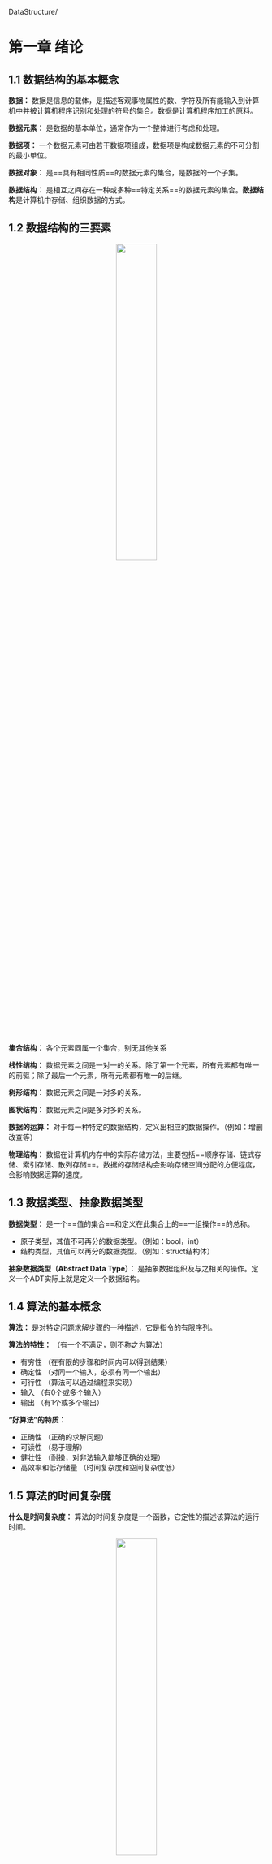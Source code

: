 DataStructure/

# 第一章 绪论

## 1.1 数据结构的基本概念

**数据：** 数据是信息的载体，是描述客观事物属性的数、字符及所有能输入到计算机中并被计算机程序识别和处理的符号的集合。数据是计算机程序加工的原料。

**数据元素：** 是数据的基本单位，通常作为一个整体进行考虑和处理。

**数据项：** 一个数据元素可由若干数据项组成，数据项是构成数据元素的不可分割的最小单位。

**数据对象：** 是==具有相同性质==的数据元素的集合，是数据的一个子集。

**数据结构：** 是相互之间存在一种或多种==特定关系==的数据元素的集合。**数据结构**是计算机中存储、组织数据的方式。



## 1.2 数据结构的三要素

<center> <img src="https://xiaotong-sun2.oss-cn-beijing.aliyuncs.com/typora/DataStructure/1.png" width = "40%" /> </center>




**集合结构：** 各个元素同属一个集合，别无其他关系

**线性结构：** 数据元素之间是一对一的关系。除了第一个元素，所有元素都有唯一的前驱；除了最后一个元素，所有元素都有唯一的后继。

**树形结构：** 数据元素之间是一对多的关系。

**图状结构：** 数据元素之间是多对多的关系。



**数据的运算：** 对于每一种特定的数据结构，定义出相应的数据操作。（例如：增删改查等）

**物理结构：** 数据在计算机内存中的实际存储方法，主要包括==顺序存储、链式存储、索引存储、散列存储==。数据的存储结构会影响存储空间分配的方便程度，会影响数据运算的速度。



## 1.3 数据类型、抽象数据类型

**数据类型：** 是一个==值的集合==和定义在此集合上的==一组操作==的总称。

- 原子类型，其值不可再分的数据类型。（例如：bool，int）
- 结构类型，其值可以再分的数据类型。（例如：struct结构体）

**抽象数据类型（Abstract Data Type）：** 是抽象数据组织及与之相关的操作。定义一个ADT实际上就是定义一个数据结构。





## 1.4 算法的基本概念

**算法：** 是对特定问题求解步骤的一种描述，它是指令的有限序列。

**算法的特性：** （有一个不满足，则不称之为算法）

- 有穷性 （在有限的步骤和时间内可以得到结果）
- 确定性 （对同一个输入，必须有同一个输出）
- 可行性 （算法可以通过编程来实现）
- 输入 （有0个或多个输入）
- 输出 （有1个或多个输出）



**“好算法”的特质：** 

- 正确性 （正确的求解问题）
- 可读性 （易于理解）
- 健壮性 （耐操，对非法输入能够正确的处理）
- 高效率和低存储量 （时间复杂度和空间复杂度低）



## 1.5 算法的时间复杂度

**什么是时间复杂度：** 算法的时间复杂度是一个函数，它定性的描述该算法的运行时间。

<center> <img src="https://xiaotong-sun2.oss-cn-beijing.aliyuncs.com/typora/DataStructure/2.png" width = "40%" /></center>





- 加法规则：
    $$
    T(n) = T_1(n) + T_2(n)=O(f(n))+O(g(n))=O(max(f(n),g(n)))
    $$

- 乘法规则：
    $$
    T(n) = T_1(n)*T_2(n)=O(f(n))*O(g(n))=O(f(n)*g(n))
    $$
    

**算法的时间复杂度：** $O(1) < O(log_2n) < O(n) < O(nlog_2n) < O(n^2) < O(n^3) < O(2^n) < O(n!) < O(n^n)$

<center>
    <img src="https://xiaotong-sun2.oss-cn-beijing.aliyuncs.com/typora/DataStructure/3.png" width = "60%" />
    <br>
    <img src="https://xiaotong-sun2.oss-cn-beijing.aliyuncs.com/typora/DataStructure/4.png" width = "60%" />
</center>




## 1.6 算法的空间复杂度

**算法原地工作：**指算法的空间复杂度为常数级。

案例：

<center> 
    <img src="https://xiaotong-sun2.oss-cn-beijing.aliyuncs.com/typora/DataStructure/image-20220414151900763.png" alt="image-20220414151900763" width = "40%" />
    <br><br>
    <img src="https://xiaotong-sun2.oss-cn-beijing.aliyuncs.com/typora/DataStructure/image-20220414152120057.png" alt="image-20220414152120057" width = 40% />
</center>


​    

# 第二章 线性表

## 2.1 线性表的定义

**定义：** 线性表是==具有相同数据类型==的n个数据元素的==有限序列==，其中n为表长。

- 每个元素所占用的空间一样大

- 有次序，且有限

Eg: 所有整数按递增次序排列是线性表吗？ 答：不是，因为不是有限。



## 2.2 顺序表

### 2.2.1 顺序表的定义

**定义:** 顺序表是指用顺序存储的方式实现线性表。

**顺序存储**指的是把逻辑上相邻的元素存储在物理位置上也相邻的存储单元中。

如果说线性表的定义是从逻辑结构的角度出发，那么顺序表的定义就是从物理结构的角度出发。



**顺序表的特点：** 

1. 随机存取，可以在$O(1)$时间内找到第$i$个元素
2. 存储密度高
3. 拓展容量不方便
4. 插入、删除操作不方便，需要移动大量元素

**补充：** 随机存取，亦称直接访问，代表同一时间访问一组序列中的一个随意元素。



### 2.2.2 顺序表的实现

<center> <img src="https://xiaotong-sun2.oss-cn-beijing.aliyuncs.com/typora/DataStructure/image-20220415144452026.png" alt="image-20220415144452026" width = "50%" /></center>



### 2.2.3 顺序表的插入和删除

<center>
    <img src="https://xiaotong-sun2.oss-cn-beijing.aliyuncs.com/typora/DataStructure/image-20220415150740990.png" alt="image-20220415150740990" width=40% />
    <br>
    <img src="https://xiaotong-sun2.oss-cn-beijing.aliyuncs.com/typora/DataStructure/image-20220415150921858.png" alt="image-20220415150921858" width=40% />
</center>



## 2.3 单链表

### 2.3.1 单链表的定义

**定义:** 单链表是指用链式存储的方式实现线性表。

 

**单链表的特点：** 

1. 不要求大片的连续空间，改变容量方便。
2. 不可随机存取
3. 需要耗费空间来存储指针



### 2.3.2 单链表的初始化

**初始化单链表：** 可以分为==带头结点的单链表==和==不带头结点的单链表==

```c++
// 带头结点的单链表
typedef struct LNode{
    ElemType data;
    struct LNode *next;
}LNode, *LinkList;

bool InitList(LinkList &L) { // 初始化
	/*  (DLinklist &L)这种写法是C++的引用变量声明，虽然(DLinklist <=> DNode *) 等价，但是不能写成(DNode * &L)因为这不是合法的声明变量形式。
		(int &a)是c++中声明引用变量的方式，这里的&不表示取地址。
		如果非得写成DNode * 的格式，则必须使用双指针。
	*/
    L = (LNode *) malloc(sizeof(LNode));
    if (L == NULL) {
        return false;
    }
    L -> next = NULL;
    return true;
}

bool Empty(LinkList L) { // 判空
    return (L -> next == NULL);
}
```



```c++
// 不带头结点的单链表
typedef struct LNode{
    ElemType data;
    struct LNode *next;
}LNode, *LinkList;

bool InitList(LinkList &L) {
    L = NULL;
    return true;
}

bool Empty(LinkList L) {
    return L == NULL;
}
```



### 2.3.3 单链表的插入

**单链表的插入操作：**可以分为前插操作和后插操作。其中后插操作比较简单，而前插操作稍微复杂一点。

**前插操作的两种实现方式：**（假设p结点为需要前插的结点）

1. 遍历单链表，找到P结点的前一个结点，对前一个结点进行后插操作
2. 创建一个新的结点，对p结点进行后插操作，然后将p结点的内容复制到新的结点中，将要插入的内容加到p结点上。

<center><img src="https://xiaotong-sun2.oss-cn-beijing.aliyuncs.com/typora/DataStructure/image-20220416090942792.png" alt="image-20220416090942792" width = 60% /></center>



### 2.3.4 单链表的删除操作

<center><img src="https://xiaotong-sun2.oss-cn-beijing.aliyuncs.com/typora/DataStructure/image-20220417102738170.png" alt="image-20220417102738170" width=60% /></center>

**注意：**这种方式对最后一个节点的删除操作不适用。

### 2.3.5 单链表的建立

**尾插法建立单链表：**

<center><img src="https://xiaotong-sun2.oss-cn-beijing.aliyuncs.com/typora/DataStructure/image-20220416103734628.png" alt="image-20220416103734628" width = 60% /></center>

**头插法建立单链表：** 重要应用是==单链表的逆置==

<center><img src="https://xiaotong-sun2.oss-cn-beijing.aliyuncs.com/typora/DataStructure/image-20220416103922289.png" alt="image-20220416103922289" width = 60% /></center>



```c
// 单链表的原地逆置操作
LinkList Reverse(LinkList l)
{
    ListNode* p;
    ListNode* s;
    p=l->next;
    s=p->next;
    l->next=NULL;
    while(p!=NULL)
    {
        p->next=l->next;
        l->next=p;
        p=s;
        if(p!=NULL)
           s=p->next;
    }
    return l;
}
```



##  2.4 双链表

### 2.4.1 双链表的初始化

**带头结点的双链表**

```c++
typedef struct DNode {
    ElemType data;
    struct DNode *prior, *next;
}DNode, *DLinklist;

bool InitDLinklist(DLinklist &L) { 
    L = (DNode *) malloc(sizeof(DNode));
    if (L == NULL) {
        return false;
    }
    L -> prior = NULL;
    L -> next = NULL;
    return true;
}

bool Empty(DLinklist L) {
    if (L -> next == NULL) {
        return true;
    }
    return false;
}

void testDLinklist() {
	DLinklist L;
    InitDLinklist(L);
}
```



### 2.4.2 双链表的插入

<center><img src="https://xiaotong-sun2.oss-cn-beijing.aliyuncs.com/typora/DataStructure/image-20220417100434525.png" alt="image-20220417100434525" width=50% /></center>

**后插操作：**

```c++
bool InsertNextDNode(DNode *p, DNode *s) {
    if (p == NULL || s == NULL) {
        return false;
    }
    s -> next = p -> next;
    if (p -> next != NULL) { // 针对在最后一个结点插入的特殊情况。
        p -> next -> prior = s;
    }
    s -> prior = p;
    p -> next = s;
    return true;
}
```



**前插操作：**

双链表的前插操作可以充分利用双链表的特性，首先，利用前向指针找到前一个结点，然后对前一个结点执行后插操作即可。



### 2.4.3 双链表的删除

<center>
    <img src="https://xiaotong-sun2.oss-cn-beijing.aliyuncs.com/typora/DataStructure/image-20220417100608752.png" alt="image-20220417100434525" width=50% />
	<br><br>
    <img src="https://xiaotong-sun2.oss-cn-beijing.aliyuncs.com/typora/DataStructure/image-20220417100725094.png" alt="image-20220417100434525" width=50% />
    <br><br>
    <img src="https://xiaotong-sun2.oss-cn-beijing.aliyuncs.com/typora/DataStructure/image-20220417100837026.png" alt="image-20220417100434525" width=50% /></center> 

```c++
// 删除p结点的后继节点
bool DeleteNextDNode(DNode *p) {
    if (p == NULL) {
        return false;
    }
    DNode *q = p -> next;
    if (q == NULL) {
        return false;
    }
    p -> next = q -> next;
    if (q -> next != NULL) { // 针对删除最后一个结点的特殊情况。
        q -> next -> prior = p;
    }
    free(q);
    return true;
}

// 双链表的销毁
bool DestoryList(DLinklist &L) {
    while(L -> next != NULL) {
        DeleteNextDNode(L);
    }
    free(L);
    L = NULL;
}
```



## 2.5 循环链表

### 2.5.1 循环单链表

#### 2.5.1.1 初始化及判空

循环单链表的初始化操作和单链表的初始化操作类似，只不过单链表初始化时头结点的next指针指向NULL，而循环单链表的头结点的next指针指向自身。

<center>
    <img src="https://xiaotong-sun2.oss-cn-beijing.aliyuncs.com/typora/DataStructure/image-20220417140940016.png" alt="image-20220417140940016" width=20% />
    <img src="https://xiaotong-sun2.oss-cn-beijing.aliyuncs.com/typora/DataStructure/image-20220417141017311.png" alt="image-20220417141017311" width=50% />
</center>



```c++
typedef struct LNode {
	ElemType data;
    struct LNode *next;
}LNode, *LinkList;

bool InitList(LinkList &L) {
    L = (LNode *) malloc(sizeof(LNode));
    if (L == NULL) {
        return false;
    }
    L -> next = L;
    return true;
}

bool Empty(LinkList L) {
    if (L -> next == L) {
        return true;
    }
    return false;
}
```



### 2.5.2 循环双链表

#### 2.5.2.1 初始化及判空

<center>
    <img src="https://xiaotong-sun2.oss-cn-beijing.aliyuncs.com/typora/DataStructure/image-20220417141103724.png" alt="image-20220417141103724" width=50% />
</center>

```c++
typedef struct DNode {
    ElemType data;
    struct DNode *prior, *next;
}DNode, *DLinklist;

bool InitDLinklist(DLinklist &L) { 
    L = (DNode *) malloc(sizeof(DNode));
    if (L == NULL) {
        return false;
    }
    L -> prior = L;
    L -> next = L;
    return true;
}

bool Empty(DLinklist L) {
    if (L -> next == L) {
        return true;
    }
    return false;
}
```



#### 2.5.2.2 插入和删除操作

在双链表的插入和删除中，我们均需要对==最后一个结点==进行特殊的处理，但是在循环双链表中，则不需要对其特殊处理

<center><img src="https://xiaotong-sun2.oss-cn-beijing.aliyuncs.com/typora/DataStructure/image-20220417141646704.png" alt="image-20220417141646704" width=50% /></center>

```c++
bool InsertNextDNode(DNode *p, DNode *s) { // 将s结点插入到p结点之后
    s -> next = p -> next;
    s -> next -> prior = s;
    s -> prior = p;
    p -> next = s;
}
```

<center><img src="https://xiaotong-sun2.oss-cn-beijing.aliyuncs.com/typora/DataStructure/image-20220417142734906.png" alt="image-20220417142734906" width=50% /></center>

```c++
bool DeleteNextNode(DNode *p) { // 删除p结点的后继结点q
    DNode *q = p -> next;
    p -> next = q -> next;
    q -> next -> prior = p;
    free(q);
}
```



## 2.6 静态链表

### 2.6.1 静态链表的定义

**静态链表是用数组的方式实现的链表**

优点：增删操作不需要大量移动元素

缺点：不能随机存取，只能从头结点开始依次往后查找；容量固定不可变

适用场景：

1. 不支持指针的低级语言
2. 数据元素数量固定不变的场景

<center><img src="https://xiaotong-sun2.oss-cn-beijing.aliyuncs.com/typora/DataStructure/jingtailianbiao.jpg" alt="jingtailianbiao" width=50% /></center>

```c++
# define MaxSize 10
struct Node{
    ElemType data;
    int next;
};

void testSLinkList() {
    struct Node a[MaxSize];
    // 后续代码
}

// 另外一种等价方式
# define MaxSize 10
typedef struct Node{
    ElemType data;
    int next;
} SLinkList[MaxSize];

void testSLinkList() {
    SLinkList a;
    // 后续代码
}

// 也就是说 struct Node a[MaxSize] <==> SLinkList a;
```



### 2.6.2 静态链表的操作

<center><img src="https://xiaotong-sun2.oss-cn-beijing.aliyuncs.com/typora/DataStructure/image-20220417150639012.png" alt="image-20220417150639012" width=50% /></center>



## 2.7 小结

顺序表和链表的==逻辑结构==都是线性结构，都属于线性表。但是两者的==存储结构==不同：顺序表采用顺序存储，具有随机存取和存储密度高的优点，同时也有改变容量不方便的缺点；链表采用链式存储，具有改变容量方便的优点，同时也有不可随机存取和存储密度低的缺点。

由于采用不同的存储结构，因此两者的基本操作的实现效率也有所不同：

1. 初始化：
    - 顺序表需要预分配大片连续空间，若分配空间过小则后期拓容不便，若分配空间过大则浪费内存资源
    - 链表只需分配一个头结点，之后方便拓展
2. 销毁
    - 采用静态分配的顺序表使用完之后由系统自动回收空间，采用动态分配的顺序表需要手动free
    - 链表则需要依次删除各个结点
3. 增删
    - 顺序表插入和删除元素都需要将后续元素进行移动，时间复杂度为O(n)
    - 链表插入和删除元素只需要修改指针即可，虽然时间复杂度也为O(n)，但是主要来自查找目标元素上。
4. 查找
    - 顺序表按位查找的时间复杂度为O(1)，按值查找的时间复杂度为O(n)
    - 链表按位查找和按值查找的时间复杂度均为O(n)

**当表长难以估计、经常需要增删元素时---------> 链表**

**当表长可以估计、经常需要查询元素时---------> 顺序表**



# 第三章 栈和队列

## 3.1 栈的基本概念

### 3.1.1 栈的定义

**栈**是只允许在一端进行插入和删除操作的线性表。

栈顶：允许插入和删除的一端

栈底：不允许插入和删除的一端

栈的特点：后进先出（LIFO）

### 3.1.2 栈的基本操作

<center> <img src="https://xiaotong-sun2.oss-cn-beijing.aliyuncs.com/typora/DataStructure/image-20220418144229978.png" alt="image-20220418144229978" width=60% /></center>



🎈Tip: n个不同元素进栈，出栈元素的不同排列的个数为$\frac{1}{n+1}C^n_{2n}$



## 3.2 顺序栈

### 3.2.1 顺序栈的初始化

```c++
#define MaxSize 10
typedef struct {
	ElemType data[MaxSize];
    int top;
} SqStack;

void InitStack(SqStack &S) {  // 初始化栈顶指针
    S.top = -1;
}

bool StackEmpty(SqStack S) { // 判断栈空
    return S.top == -1;
}

void testStack() {
    SqStack S;
    InitStack(S);
}
```



### 3.2.2 进栈、出栈操作

```c++
bool Push(SqStack &S, ElemType x) {
    if (S.top == MaxSize - 1) {
        return false;
    }
    S.data[++S.top] = x;
    return true;
}

bool Pop(SqStack &S, ElemType &x) {
    if (S.top == -1) {
        return false;
    }
    x = S.data[S.top--];
    return true;
}
```



### 3.2.3 共享栈

<center><img src="https://xiaotong-sun2.oss-cn-beijing.aliyuncs.com/typora/DataStructure/image-20220418152133446.png" alt="image-20220418152133446" width=60% /></center>



## 3.3 链栈

用链式存储的栈本质上就是一个==单链表==，只不过我们要求它只能够对==头结点==进行插入和删除操作。



### 3.3.1 带头结点的链栈

```c++
typedef struct SNode {
    ElemType data;
    struct SNode *next;
} SNode, *LinkStack;

bool InitStack(LinkStack &L) { // 初始化
    L = (SNode *)malloc(sizeof(SNode));
    if (L == NULL) {
        return false;
    }
    L -> next = NULL;
    return true;
}

bool StackEmpty(LinkStack L) { // 判断栈空
    return L -> next == NULL;
}

bool Push(LinkStack &L, ElemType x) { // 进栈
    SNode *S = (SNode *)malloc(sizeof(SNode));
    if (S == NULL) {
        return false;
    }
    S -> data = x;
    S -> next = L -> next;
    L -> next = S;
    return true;
}

bool Pop(LinkStack &L, ElemType &x) { // 出栈操作
    if (StackEmpty(L)) {
        return false;
    }
    SNode *p = L -> next;
    x = p -> data;
    L -> next = p -> next;
    free(p);
    return true;
}

bool GetTop(LinkStack L, ElemType &x) { //获取栈顶元素
    if (StackEmpty(L)) {
        return false;
    }
    x = L -> next -> data;
    return true;
}
```



### 3.3.2 不带头结点的栈

```c++
typedef struct SNode {
    ElemType data;
    struct SNode *next;
} SNode, *LinkStack;

bool InitStack(LinkStack &L) {
    L = NULL;
    return true;
}

bool StackEmpty(LinkStack L) {
    return L == NULL;
}

bool Push(LinkStack &L, ElemType x) {
    SNode *S = (SNode *)malloc(sizeof(SNode));
    if (S == NULL) {
        return false;
    }
    S -> data = x;
    S -> next = L;
    L = S;
    return true;
}

bool Pop(LinkStack &L, ElemType &x) {
    if (StackEmpty(L)) {
        return false;
    }
    SNode *p = L;
    x = L -> data;
    L = L -> next;
    free(p);
    return true;
}

bool GetTop(LinkStack L, ElemType x) {
    if (StackEmpty(L)) {
        return false;
    }
    x = L -> data;
    return true;
}
```



## 3.4 栈在括号匹配中的应用

<center><img src="https://xiaotong-sun2.oss-cn-beijing.aliyuncs.com/typora/DataStructure/image-20220420090435436.png" alt="image-20220420090435436" width=50% /></center>

```c++
#define MaxSize 20

typedef struct {
    char data[MaxSize];
    int top;
} Stack;

void InitStack(Stack &S) {
    S.top = -1;
}

bool IsEmpty(Stack S) {
    return S.top == -1;
}

bool Push(Stack &S, char x) {
    if (S.top == MaxSize - 1) {
        return false;
    }
    S.data[++S.top] = x;
    return true;
}

bool Pop(Stack &S, char &x) {
    if (IsEmpty(S)) {
        return false;
    }
    x = S.data[S.top--];
    return true;
}

bool bracketCheck(char str[], int length) {
    Stack S;
    InitStack(S);
    for (int i = 0; i < length; ++i) {
        if (str[i] == '{' || str[i] == '(' || str[i] == '[') { // 遇到左括号就进栈
            Push(S, str[i]);
        } else {
            if (IsEmpty(S)) { // 遇到右括号，但是栈已空，说明无法匹配
                return false;
            } else { // 遇到右括号，且栈未空，弹出栈顶元素
                char temp;
                Pop(S, temp);
                if (temp == '(' && str[i] != ')') { // 如果栈顶元素和str[i]不匹配，则失败
                    return false;
                } else if (temp == '[' && str[i] != ']') { // 如果栈顶元素和str[i]不匹配，则失败
                    return false;
                } else if (temp == '{' && str[i] != '}') { // 如果栈顶元素和str[i]不匹配，则失败
                    return false;
                }
            }
        }
    }
    return IsEmpty(S); // 匹配成功
}
```



## 3.5 栈在表达式求值中的应用

- 中缀表达式：a+b+c*d
- 后缀表达式（逆波兰式）：ab+cd*+
- 前缀表达式（波兰式）：++ab*cd



### 3.5.1 后缀表达式的获取与计算

<center><img src="https://xiaotong-sun2.oss-cn-beijing.aliyuncs.com/typora/DataStructure/image-20220420103245223.png" alt="image-20220420103245223" width=40% /></center>

<center><img src="https://xiaotong-sun2.oss-cn-beijing.aliyuncs.com/typora/DataStructure/image-20220501092702784.png" alt="image-20220501092702784" width=40% /></center>

<center>
    <img src="https://xiaotong-sun2.oss-cn-beijing.aliyuncs.com/typora/DataStructure/image-20220420104847765.png" alt="image-20220420104847765" width=40% />
    <br>
    <b><font size = 5 color = "green">注意，先出栈的是右操作数</font></b>
</center>




### 3.5.2 前缀表达式的获取与计算

<center><img src="https://xiaotong-sun2.oss-cn-beijing.aliyuncs.com/typora/DataStructure/image-20220420104533108.png" alt="image-20220420104533108" width=40% /></center>

<center><img src="https://xiaotong-sun2.oss-cn-beijing.aliyuncs.com/typora/DataStructure/image-20220420110325288.png" alt="image-20220420110325288" width=40% />
<br>
    <b><font size = 5 color = "green">注意，先出栈的是左操作数</font></b>
</center>



### 3.5.3 中缀表达式的计算

<center><img src="https://xiaotong-sun2.oss-cn-beijing.aliyuncs.com/typora/DataStructure/image-20220501094718113.png" alt="image-20220501094718113" width=40% /></center>





## 3.6 栈在递归中的应用

**递归算法的思想：** 把原始问题转化成**属性相同，但规模较小**的问题。

<center><img src="https://xiaotong-sun2.oss-cn-beijing.aliyuncs.com/typora/DataStructure/image-20220502092130182.png" alt="image-20220502092130182" width=40% /></center>





## 3.7 队列的基本概念

### 3.7.1 队列的定义

**队列**是只允许在一端进行插入，在另一端删除的==线性表==。

队列的特点：先进先出(FIFO)



### 3.7.2 队列的基本操作

<center><img src="https://xiaotong-sun2.oss-cn-beijing.aliyuncs.com/typora/DataStructure/image-20220419140713747.png" alt="image-20220419140713747" width=60% /></center>



## 3.8 顺序队列

### 3.8.1 顺序队列的初始化

```c++
#define MaxSize 10

typedef struct {
    ElemType data[MaxSize];
    int front, rear;
} SqQueue;

void InitQueue(SqQueue &Q) { // 初始化
    Q -> front = 0;
    Q -> rear = 0;
}

bool QueueEmpty(SqQueue Q) { // 判空
    return Q -> front == Q -> rear;
}
```



### 3.8.2 入队、出队操作

<center><img src="https://xiaotong-sun2.oss-cn-beijing.aliyuncs.com/typora/DataStructure/image-20220419142619336.png" alt="image-20220419142619336" width=60% /></center>

当我们对队列进行入队和出队操作时，不免会出现如下图所示的情况，这样就产生了几个问题：

1. 当rear指向最后一个存储空间时(如下图b所示)，如果继续入队(假设队列未满)，此时该如何调整rear指针的指向？
2. 如何判断一个队列存满？

针对如上问题，分析如下：

1. 当rear指针指向8时，我们如果再添加元素，则此时rear指针应该指向0。针对这种需求，我们只要对rear + 1然后让其==对MaxSize取余==即可满足需要。
2. 我们在初始化队列时，确定了判断队空的条件为`front == rear`，那么当队满的时候该如何判断呢？我们规定当`rear + 1 == front`时队满，如下图d所示，不难看出此时静态数组中还有一个剩余空间，但是这种浪费是有必要的。因为如果将其存满，则`rear == front`，这就与队空的条件一致，这样做的后果就是无法区分队空和队满。

<center><img src="https://xiaotong-sun2.oss-cn-beijing.aliyuncs.com/typora/DataStructure/duilie.jpg" width=60% /></center>


```c++
bool QueueFull(SqQueue Q) { // 判满
    if ((Q.rear + 1) % MaxSize == Q.front) {
        return true;
    }
    return false;
}

bool EnQueue(SqQueue &Q, ElemType x) { // 入队操作
    if (QueueFull(Q)) {
        return false;
    }
    Q.data[Q.rear] = x;
    Q.rear = (Q.rear + 1) % MaxSize;
    return true;
}

bool DeQueue(SqQueue &Q, ElemType &x) { // 出队操作
    if (QueueEmpty(Q)) {
        return false;
    }
    x = Q.data[Q.front];
    Q.front = (Q.front + 1) % MaxSize;
    return true;
}
```



### 3.8.3 求取队列中元素的个数

```c++
int Count(SqQueue Q) { // 求取队列中元素的个数
    return (Q.rear + MaxSize - Q.front) % MaxSize;
}
```



### 3.8.4 判空、判满的其他方式

在上面的代码中，我们为了区分判空和判满的条件，不得不舍弃一个存储空间。那么有没有一种方法可以避免这种浪费呢？

答：有，且不止一个。

第一种方式，请看如下代码：

```c++
#define MaxSize 10

typedef struct {
    ElemType data[MaxSize];
    int front, rear;
    int size; // 队列当前长度,当插入成功时size++,当删除成功时size--
} SqQueue;

void InitQueue(SqQueue &Q) { // 初始化
    Q -> front = 0;
    Q -> rear = 0;
    Q -> size = 0;
}

bool QueueEmpty(SqQueue Q) { // 判空
    if (Q.front == Q.rear && Q.size == 0) {
        return true;
    }
    return false;
}

bool QueueFull(SqQueue Q) { // 判满
    if (Q.front == Q.rear && Q.size == MaxSize) {
        return true;
    }
    return false;
}
```



第二种方式，懒得写代码了，请看图：

<center><img src="C:\Users\86131\AppData\Roaming\Typora\typora-user-images\image-20220419153309901.png" alt="image-20220419153309901" width=60% /></center>



### 3.8.5 顺序队列的另一种实现方式⭐

<center><img src="https://xiaotong-sun2.oss-cn-beijing.aliyuncs.com/typora/DataStructure/duilie2.jpg" width=60% /></center>

此时判断队空和队满的方式有了些许改变，但是也存在着浪费空间和不浪费空间的几种方法。

```c++
#define MaxSize 10

typedef struct {
    ElemType data[MaxSize];
    int front, rear;
} SqQueue;

void InitQueue(SqQueue &Q) { // 初始化
    Q -> front = 0;
    Q -> rear = MaxSize - 1;
}

bool QueueEmpty(SqQueue Q) { // 判空
    if ((Q.rear + 1) % MaxSize == Q.front) {
        return true;
    }
    return false;
}

bool QueueFull(SqQueue Q) { // 判满
    if ((Q.rear + 2) % MaxSize == Q.front) {
        return true;
    }
    return false;
}
```



## 3.9 链式队列

用链式存储的队列本质上也是一个==单链表==，只不过我们要求它只能够对==头结点==进行删除操作，对==尾结点==进行插入操作。

此时我们要思考一个问题：为什么不能是对头结点进行插入操作，对尾结点进行删除操作呢？其实在刚开始我还真是这么想的，但是敲了一遍代码后(尤其是出队操作)发现，事情不是这么简单。原因就在于对链表的尾结点进行删除操作它的时间复杂度为$O(n)$，请参见**2.3.4**

### 3.9.1 带头结点的链式队列

```c++
typedef struct LinkNode{
    ElemType data;
    struct LinkNode *next;
} LinkNode;

typedef struct {
    LinkNode *front, *rear;
} LinkQueue;

void InitQueue(LinkQueue &Q) {
    Q.front = Q.rear = (LinkNode *) malloc(sizeof (LinkNode));
    Q.front->next = NULL;
}

bool IsEmpty(LinkQueue Q) {
    if (Q.front == Q.rear) {
        return true;
    }
    return false;
}

bool EnQueue(LinkQueue &Q, ElemType x) { // 入队，头删尾插，rear指向链尾，front指向链头
    LinkNode *s = (LinkNode *) malloc(sizeof (LinkNode));
    if (s == NULL) {
        return false;
    }
    s->data = x;
    s->next = Q.rear->next;
    Q.rear->next = s;
    Q.rear = s;
    return true;
}

bool DeQueue(LinkQueue &Q, ElemType &x) {
    if (IsEmpty(Q)) {
        return false;
    }
    LinkNode *p = Q.front->next;
    x = p->data;
    Q.front->next = p->next;
    free(p);
    return true;
}

```



### 3.9.2 不带头结点的链式队列

```c++
typedef struct LinkNode{
    ElemType data;
    struct LinkNode *next;
} LinkNode;

typedef struct {
    LinkNode *front, *rear;
} LinkQueue;

void InitQueue(LinkQueue &Q) {
    Q.front = NULL;
    Q.rear = NULL;
}

bool IsEmpty(LinkQueue Q) {
    if (Q.front == NULL) {
        return true;
    }
    return false;
}

bool EnQueue(LinkQueue &Q, ElemType x) { // 入队
    LinkNode *s = (LinkNode *) malloc(sizeof (LinkNode));
    if (s == NULL) {
        return false;
    }
    s->data = x;
    s->next = NULL;
    if (Q.front == NULL) { // 第一个结点入队
        Q.front = s;
        Q.rear = s;
    } else {
        Q.rear->next = s;
        Q.rear = s;
    }
    return true;
}

bool DeQueue(LinkQueue &Q, ElemType &x) {
    if (IsEmpty(Q)) {
        return false;
    }
    LinkNode *p = Q.front;
    x = p->data;
    Q.front = p->next;
    if (Q.rear == p) { // 最后一个结点出队
        Q.front = NULL;
        Q.rear = NULL;
    }
    free(p);
    return true;
}
```





## 3.10 双端队列

<center><img src="https://xiaotong-sun2.oss-cn-beijing.aliyuncs.com/typora/DataStructure/image-20220420083032377.png" alt="image-20220420083032377" width=40% /></center>

双端队列的一个常见问题是：判断输出序列的合法性

对于双端队列来说，<u>只要栈能满足的序列则双端队列一定可以满足</u>，因此我们可以先用栈来初步确定输出序列是否合法。但是栈不满足的序列，在双端序列中则不一定。





# 第四章 特殊矩阵的压缩存储

## 4.1 一维数组的存储结构

<center><img src="https://xiaotong-sun2.oss-cn-beijing.aliyuncs.com/typora/DataStructure/image-20220502101228604.png" alt="image-20220502101228604" width=40% /></center>

## 4.2 二维数组的存储结构

<center><img src="https://xiaotong-sun2.oss-cn-beijing.aliyuncs.com/typora/DataStructure/image-20220502101353951.png" alt="image-20220502101353951" width=40% /></center>

- 在$M*N$的二维数组中，若按照==行优先==存储，则`b[i][j]`的物理地址为：$LOC + (i*N + j)*sizeof(ElemType)$
- 在$M*N$的二维数组中，若按照==列优先==存储，则`b[i][j]`的物理地址为：$LOC + (j*M + i)*sizeof(ElemType)$



## 4.3 对称矩阵的压缩存储

**对称矩阵的定义**： 若n阶方阵中，任意一个元素$a_{i,j}$有$a_{i,j} = a_[j, i]$, 则称该矩阵为对称矩阵

<center><img src="https://xiaotong-sun2.oss-cn-beijing.aliyuncs.com/typora/DataStructure/image-20220502102311029.png" alt="image-20220502102311029" width=40% /></center>

**存储策略：** (具体情况具体分析，下面的式子只是举一个例子)

1. 只存储主对角线和下三角区
    - 按照行优先原则，将各个元素存储到一维数组中
        - 一维数组长度设置为：$\dfrac{(n+1)*n}{2}$
        - $a_{i,j}$是第几个元素：$\dfrac{i*(i - 1)}{2} + j$
        - 如果一维数组下标从0开始，则$a_{i,j}$将存放在$\dfrac{i*(i - 1)}{2} + j - 1$的位置上
    - 按照==列优先==原则，将各个元素存储到一维数组中
        - $a_{i,j}$是第几个元素：$[n + (n - 1) + .... + (n - j + 2)] + (i - j) + 1$
2. 只存储主对角线和上三角区
    - 按照行优先原则，将各个元素存储到一维数组中
    - 按照列优先原则，将各个元素存储到一维数组中



## 4.4 三角矩阵的压缩存储

<center><img src="https://xiaotong-sun2.oss-cn-beijing.aliyuncs.com/typora/DataStructure/image-20220502105210624.png" alt="image-20220502105210624" width=40% /></center>

**存储策略：**

- 按行优先原则存储下三角区
    - 一维数组长度设置为：$\dfrac{(n+1)*n}{2} + 1$，多出来的一个存储空间存放常量c
    - $a_{i,j}$​是第几个元素： $k=\begin{cases}\frac{i(i - 1)}{2} + j - 1 & \text{i >= j}\\\frac{n(n+1)}{2} & \text{i < j}\end{cases}$
- 按行优先原则存储上三角区
    - 一维数组长度设置为：$\dfrac{(n+1)*n}{2} + 1$，多出来的一个存储空间存放常量c
    - $a_{i,j}$​是第几个元素： $k=\begin{cases}\frac{(i - 1)(2n - i + 2)}{2} + (j - i) & \text{i <= j}\\\frac{n(n+1)}{2} & \text{i > j}\end{cases}$



## 4.5 三对角矩阵的压缩存储

<center><img src="https://xiaotong-sun2.oss-cn-beijing.aliyuncs.com/typora/DataStructure/image-20220502111002973.png" alt="image-20220502111002973" width=40% /></center>

**存储策略：**

按照行优先原则，$a_{i，j}$是第几个元素：

1. 前$i-1$行共有$3(i - 1) - 1$个元素
2. $a_{i,j}$是第$i$行的第$j - i + 2$个元素
3. 所以，$a_{i,j}$是第$2i + j - 2$个元素
4. 因此：$k = 2i + j - 3$

<center><img src="https://xiaotong-sun2.oss-cn-beijing.aliyuncs.com/typora/DataStructure/image-20220502111647565.png" alt="image-20220502111647565" width=30% /></center>





## 4.6 稀疏矩阵的压缩存储

<center><img src="https://xiaotong-sun2.oss-cn-beijing.aliyuncs.com/typora/DataStructure/image-20220502111903677.png" alt="image-20220502111903677" width=40% /></center>

<center><img src="https://xiaotong-sun2.oss-cn-beijing.aliyuncs.com/typora/DataStructure/image-20220502112000581.png" alt="image-20220502112000581" width=40% /></center>



## 4.7 小结

<center><img src="https://xiaotong-sun2.oss-cn-beijing.aliyuncs.com/typora/DataStructure/image-20220502112046749.png" alt="image-20220502112046749" width=40% /></center>





# 第五章 串

## 5.1 串的定义

**串：** 即字符串，是由零个或多个字符组成的有限序列。

**子串:** 串中任意个连续的字符组成的子序列



<center><img src="https://xiaotong-sun2.oss-cn-beijing.aliyuncs.com/typora/DataStructure/image-20220502151332116.png" alt="image-20220502151332116" width=40% /></center>



## 5.2 串的顺序存储

<center><img src="https://xiaotong-sun2.oss-cn-beijing.aliyuncs.com/typora/DataStructure/image-20220502163555863.png" alt="image-20220502163555863" width=40% /></center>

```c++
#define MAXLEN 255

// 静态数组实现（定长顺序存储）
typedef struct {
    char ch[MAXLEN];
    int length;
}SString;

/*
// 动态数组实现（堆分配存储） 需要手动free
typedef struct {
    char *ch;
    int length;
}HString;

HString S;
S.ch = (char *)malloc(MAXLEN * sizeof(char));
S.length = 0;
*/

void StrAssign(SString &S, char chars[], int charLen) {
    int i = 0;
    while (i < charLen) {
        S.ch[i + 1] = chars[i];
        i ++;
        S.length ++;
    }
}

bool SubString(SString &sub, SString S, int pos, int len) { // 求字串
    // 判断字串是否越界
    if (pos + len - 1 > S.length) {
        return false;
    }
    // 将S中的字串复制到sub中
    for (int i = pos; i < pos + len; ++i) {
        sub.ch[i - pos + 1] = S.ch[i];
    }
    sub.length = len;
    return true;
}

int StrCompare(SString S, SString T) { // 比较字符串大小
    for (int i = 1; i <= S.length && i <= T.length; ++i) {
        if (S.ch[i] != T.ch[i]) {
            return S.ch[i] - T.ch[i];
        }
    }
    // 如果扫描过的字符串都相同，则长度更长的字符串更大
    return S.length - T.length;
}

int Index(SString S, SString T) { // 获取T在S中第一次出现的位置
    int pos = 1, len = T.length;
    SString sub;
    while (pos <= S.length - T.length + 1) {
        SubString(sub, S, pos, len);
        if (StrCompare(sub, T) == 0) {
            return pos;
        }
        pos ++;
    }
    return 0;
}

void printString(SString S) {
    for (int i = 1; i <= S.length; ++i) {
        printf("%c", S.ch[i]);
    }
}
```



## 5.3 串的链式存储

<center><img src="https://xiaotong-sun2.oss-cn-beijing.aliyuncs.com/typora/DataStructure/image-20220502164016242.png" alt="image-20220502164016242" width=40% /></center>



## 5.4 串的朴素模式匹配算法

**算法思想：** 将主串中所有与模式串长度相同的子串找出来，依次与模式串进行匹配，如果有一个字符不匹配则立即放弃该子串，进行下一个子串的匹配。

**算法复杂度分析：**

1. 最坏时间复杂度：若模式串长度为m，主串长度为n，当每个子串的前$m - 1$个字符均匹配上，但是第$m$个字符不匹配时，则直到匹配成功/失败最多需要进行$(n - m + 1)*m$次比较，最坏时间复杂度为$O(nm)$
2. 最好时间复杂度：$O(m)$
3. 比较好的情况：每个子串的第一个字符就与模式串不匹配



<center><img src="https://xiaotong-sun2.oss-cn-beijing.aliyuncs.com/typora/DataStructure/image-20220503161326081.png" alt="image-20220503161326081" width=20% /></center>

**代码：**

```c++
int Index(SString S, SString T) { // S为主串，T为模式串
    int k = 1;
    int i = k, j = 1;
    while(i <= S.length && j <= T.length) {
        if (S.ch[i] == T.ch[i]) {
            i ++;
            j ++;
        } else {
            k ++;
            i = k;
            j = 1;
        }
    }
    if (j > T.length) {
        return k;
    } else {
        return 0;
    }
}
```





## 5.5 KMP算法

建议照着这篇文章进行学习，在这篇文章中字符数组下标都是从0开始的。[(15 封私信 / 8 条消息) 如何更好地理解和掌握 KMP 算法? - 知乎 (zhihu.com)](https://www.zhihu.com/question/21923021/answer/281346746)

### 5.5.1 概述

==下面所述的算法，字符数组的下标都是从1开始的，不太好理解==

**算法简介：**KMP算法是一种高效的字符串模式匹配算法。它不像朴素模式匹配算法那样需要不断地回溯`i`，而是借助已经匹配成功的部分，保持`i`指针不回溯，通过修改指针`j`，让模式串尽量地移动到有效的位置。对于指针`j`的修改，首先需要针对特定的模式串生成对应的`next[]`数组，然后借助`next[]`数组来决定指针`j`的位置。

<center>
    <img src="https://xiaotong-sun2.oss-cn-beijing.aliyuncs.com/typora/DataStructure/17084030-82e4b71b85a440c5a636d57503931415.png" alt="img" width=20% />
    <img src="https://xiaotong-sun2.oss-cn-beijing.aliyuncs.com/typora/DataStructure/17084037-cc3c34200809414e9421c316ceba2cda.png" alt="img" width=20% /></center>




**时间复杂度：** $O(m+n)$



### 5.5.2 手算next数组

next数组的下标也是从1开始的，next[0]没用

`next[]`数组的**手算方法**：当第j个字符匹配失败，由前$j - 1$个字符组成的串记为S，则：$next[j]=S的最长相等前后缀长度+1$。特别地：$next[1] = 0$

以下图为例：

<center><img src="https://xiaotong-sun2.oss-cn-beijing.aliyuncs.com/typora/DataStructure/image-20220504142157529.png" alt="image-20220504142157529" width=20% /></center>

当第6个字符匹配失败时，前$j-1$个字符组成的串为：$ABCAB$

该串的最长相等前后缀为：$AB$，其长度为2

因此$next[6] = 3$



### 5.5.3 代码实现

计算机实现next数组的生成，代码看起来会比较懵，建议结合这篇文章进行学习：[（原创）详解KMP算法 - 孤~影 - 博客园 (cnblogs.com)](https://www.cnblogs.com/yjiyjige/p/3263858.html)



```c++
// 以下代码中，字符串的下标按1~n来处理，而不是0~n-1
void get_next(SString T, int next[]) {
    int i = 1, j = 0;
    next[1] = 0;
    while(i < T.length) {
        if (j == 0 || T.ch[i] == T.ch[j]) {
            i ++;
            j ++;
            next[i] = j;
        } else {
            j = next[j]; // 如果匹配失败，则模拟KMP的思想，对指针j进行回溯
        }
    }
}

int Index(SString S, SString T) {
    int i = 1, j = 1;
    int next[T.length + 1];
    get_next(T, next); // 求模式串的next数组
    while(i <= S.length && j <= T.length) {
        if (j == 0 || S.ch[i] == T.ch[j]) {
            i ++;
            j ++;
        } else {
            j = next[j]; // 移动模式串
        }
    }
    if (j > T.length) {
        return i - T.length; // 匹配成功
    } else {
        return 0; // 匹配失败
    }
}
```



### 5.5.4 KMP算法优化

<center><img src="https://xiaotong-sun2.oss-cn-beijing.aliyuncs.com/typora/DataStructure/image-20220504145143282.png" alt="image-20220504145143282" width=30% /></center>

**优化思想：** 如上图所示，主串中的字符$l$与模式串中的字符$g$不匹配，且next[4]指向的字符与字符$g$相同，则next[4]指向的字符也必定与字符$l$不匹配，此时我们直接让next[4] = next[1]即可

```c++
void get_next(SString T, int next[]) {
    int i = 1, j = 0;
    next[1] = 0;
    while(i < T.length) {
        if (j == 0 || T.ch[i] == T.ch[j]) {
            i ++;
            j ++;
            /*
            1.如果此时模式串中p[i] != p[j]，则当进行kmp时，p[i]字符发生了不匹配，只需将j指针指向p[j]即可
            2.如果此时模式串中p[i] == p[j]，则当进行kmp时，p[i]字符发生了不匹配，那么调整之后j指向的				      p[j]也必然发生不匹配，此时需要继续调整j指针的指向。
            */
            if (p[i] == p[j]) {
                next[i] = next[j];
            } else {
                next[i] = j;
            }
        } else {
            j = next[j]; // 如果匹配失败，则模拟KMP的思想，对指针j进行回溯
        }
    }
}
```

以上代码可能不太好理解，我们可以借助next数组，间接生成nextval数组：

<center><img src="https://xiaotong-sun2.oss-cn-beijing.aliyuncs.com/typora/DataStructure/image-20220504153323023.png" alt="image-20220504153323023" width=40% /></center>



# 第六章 树与二叉树

## 6.1 树的基本概念

### 6.1.1 树的定义

**定义：** 树是n个结点的有限集，在任意一棵非空树中：

1. 有且仅有一个根节点
2. 当n>1时，其余结点可分为m个**互不相交**的有限集，其中每一个有限集本身也是一棵树，并且称为根的子树。



非空树的特性：

1. 有且仅有一个根节点
2. 没有后继结点的称为叶子结点
3. 有后继结点的称为分支结点
4. 除了根节点，任何一个结点有且仅有一个前驱结点
5. 每个结点可以有0个或多个后继结点

### 6.1.2 基本术语

**空树：** 结点数为0的树

**结点的层次（深度）：** 从上往下数

**节点的高度：** 从下往上数

**树的高度（深度）：** 总共多少层

⭐**结点的度：** 有几个分支

⭐**树的度：** 各结点的度的最大值



**有序树：** 树中结点的各子树从左到右是有次序的，不能互换

**无序树：** 树中结点的各子树从左到右是无次序的，可以互换



**森林：** 森林是由m(m>=0)棵互不相交的树组成的



## 6.2 树的性质

1. 结点数 = 总度数 + 1
2. <img src="https://xiaotong-sun2.oss-cn-beijing.aliyuncs.com/typora/DataStructure/image-20220504191010466.png" alt="image-20220504191010466" />
3. 度为m的树第$i$层之多有$m^{i - 1}$个结点
4. 高度为h的m叉树至多有$\dfrac{m^h - 1}{m-1}$个结点，至少有h个结点
5. 高度为h，度为m的树至少有$h+m-1$个结点
6. 具有n个结点的m叉树的最小高度为$\lceil log_m(n(m-1) + 1) \rceil$

<center><img src="https://xiaotong-sun2.oss-cn-beijing.aliyuncs.com/typora/DataStructure/image-20220504192733205.png" alt="image-20220504192733205" width=40% /></center>



## 6.3 二叉树

### 6.3.1 几种特殊的二叉树

**满二叉树：** 一棵高度为h，且含有$2^h - 1$个结点的二叉树

<center><img src="https://xiaotong-sun2.oss-cn-beijing.aliyuncs.com/typora/DataStructure/image-20220505102750769.png" alt="image-20220505102750769" width=20% /></center>

**完全二叉树：** 当且仅当其每个结点都与高度为k的满二叉树中编号为1~h的结点一一对应时，称为完全二叉树

<center><img src="https://xiaotong-sun2.oss-cn-beijing.aliyuncs.com/typora/DataStructure/image-20220505104136968.png" alt="image-20220505104136968" width=20% /></center>

**二叉排序树：** 左子树上所有结点的关键字均小于根结点的关键字；右子树上所有结点的关键字均大于根结点的关键字。左子树和右子树又各是一个二叉排序树。

<center><img src="https://xiaotong-sun2.oss-cn-beijing.aliyuncs.com/typora/DataStructure/image-20220505105422075.png" alt="image-20220505105422075" width=40% /></center>



**平衡二叉树：** 又称“平衡二叉搜索树”，它首先是一棵二叉搜索树，其次树上任意一个结点的左子树和右子树的深度之差不超过1。平衡二叉树有更高的搜索效率。

<center><img src="https://xiaotong-sun2.oss-cn-beijing.aliyuncs.com/typora/DataStructure/image-20220505110139937.png" alt="image-20220505110139937" width=40% /></center>



### 6.3.2 二叉树的性质

- ⭐设非空二叉树中度为0，1，2的结点的个数分别为$n_0, n_1, n_2$，则有：$n_0 = n_2 + 1$ （即叶子结点比二分结点多1）

    - 推导：
        $$
        设总结点数为n \\
        则有①：n = n_0 + n_1 + n_2 \\
        由于：总结点数=总度数+1 \\
        则有②：n = n_1 + 2n_2 + 1 \\
        ②-①得：n_0 = n_2 + 1
        $$

- ⭐具有n个结点的==完全二叉树==的高度h为$\lceil log_2(n + 1) \rceil$

    - 推导：
        $$
        高度为h的完全二叉树的结点数最多为：\\
        2^h - 1 \\
        最少为： \\
        2^{h-1} \\
        因此，有如下式子：\\
        2^{h-1} - 1< n \le 2^h - 1 \\
        \therefore 2^{h-1} < n + 1 \le 2^h \\
        \therefore h - 1 < log_2(n+1) \le h \\
        \therefore h = \lceil log_2(n + 1) \rceil
        $$

- ⭐对于==完全二叉树==，可以由结点数n来推出度为0，1，2的结点的个数。

    - 若$n=2k$为偶数，则$n_1 = 1, n_0 = k, n_2 = k - 1$

    - 若$n=2k - 1$为奇数，则$n_1 = 0, n_0 = k, n_2 = k - 1$

    - 推导：
        $$
        首先，对于有n个结点的完全二叉树来说，其度为1的结点个数最多为1个 \\
        \therefore n_1 = 0 \ or\ 1 \\
        又因为n_0= n_2+ 1\\
        \therefore n_0 + n_2 = 2n_2 + 1=奇数\\
        \therefore\ 当n = 奇数，n_0=0;\\当n = 偶数，n_0=1; \\
        \therefore 根据n的奇偶，就可以求出n_0, n_1, n_2
        $$
        

## 6.4 二叉树的存储结构

### 6.4.1 顺序存储

<center><img src="https://xiaotong-sun2.oss-cn-beijing.aliyuncs.com/typora/DataStructure/image-20220505145642978.png" alt="image-20220505145642978" width=20% /><br>
<img src="https://xiaotong-sun2.oss-cn-beijing.aliyuncs.com/typora/DataStructure/image-20220505145707551.png" alt="image-20220505145707551" width=30% /></center>

```c++
#define MaxSize 100
struct TreeNode {
    ElemType value;
    bool isEmpty;
} TreeNode;

TreeNode t[MaxSize]; // 定义一个长度为MaxSize的数组t，按照从上到下，从左到右的顺序依次存储完全二叉树的各个结点

bool Init(TreeNode t[]) { // 初始化
    for (int i = 0; i < MaxSize; i ++) {
        t[i].isEmpty = true;
    }
}
```

对于一个顺序存储的==完全二叉树==来说

- 第i个结点的左孩子的位置为：2i
- 第i个结点的右孩子的位置为：2i + 1
- 第i个结点的父结点的位置为：$\lfloor \dfrac{i}{2} \rfloor$
- 第i个结点的父结点的层次为：$\lceil log_2(n + 1) \rceil$
- 若完全二叉树共有n个结点，则
    - 判断i是否有左孩子：$2i \le n$
    - 判断i是否有右孩子：$2i + 1 \le n$
    - 判断i是否为叶子/分支结点：$i> \lfloor \dfrac{n}{2} \rfloor$为叶子结点



**注意：顺序存储比较适合于完全二叉树，对于非完全二叉树来说，顺序存储会产生很多的空间浪费，因此对于一般二叉树来说，通常采用链式存储的方式。**



### 6.4.2 链式存储

```c++
/* 二叉链表 */
typedef struct BiTNode {
    ElemType data;
    struct BiTNode *lchild, *rchild;
}BiTNode, *BiTree;

BiTree root = NULL; // 定义一棵空树

// 插入根结点
root = (BiTree)malloc(sizeof(BiTNode));
root -> data = 0;
root -> lchild = NULL;
root -> rchild = NULL;

// 插入新结点
BiTNode *p = (BiTNode *)malloc(sizeof(BiTNode));
p -> data = 2;
p -> lchild = NULL;
p -> rchild = NULL;
root -> lchild = p;
```



对于二叉链表来说，如果要寻找一个结点的父结点，需要从根结点开始寻找。为了方便查找一个结点的根结点，我们可以采用三叉链表的方式：

```c++
typedef struct BiTNode{
    ElemType data;
    struct BiTNode *lchild, *rchild;
    struct BiTNode *parent;
} BiTNode, *BiTree;
```



## 6.5 二叉树的遍历

### 6.5.1 先序遍历

**先序遍历：**根左右

```c++
typedef struct BiTNode {
    ElemType data;
    struct BiTNode *lchild, *rchild;
}BiTNode, *BiTree;

void PreOrder(BiTree T) {
    if (T == NULL) {
        return;
    }
    visit(T); // 访问根节点
    PreOrder(T -> lchild); // 遍历左子树
    PreOrder(T -> rchild); // 遍历右子树
}
```



### 6.5.2 中序遍历

**中序遍历：**左根右

```c++
void PreOrder(BiTree T) {
    if (T == NULL) {
        return;
    }
    PreOrder(T -> lchild); // 遍历左子树
    visit(T); // 访问根节点
    PreOrder(T -> rchild); // 遍历右子树
}
```





### 6.5.3 后序遍历

**后序遍历：**左右根

```c++
void PreOrder(BiTree T) {
    if (T == NULL) {
        return;
    }
    PreOrder(T -> lchild); // 遍历左子树
    PreOrder(T -> rchild); // 遍历右子树
    visit(T); // 访问根节点
}
```



### 6.5.4 层序遍历

<center><img src="https://xiaotong-sun2.oss-cn-beijing.aliyuncs.com/typora/JavaLearning/image-20220508093635571.png" alt="image-20220508093635571" width=70% /></center>

层序遍历，亦称==广度优先搜索==。它借助==队列==来实现了对二叉树每一层的遍历。

```c++
void BFS(BiTree T) {
    LinkQueue Q; // 队列相关内容见3.9.1
    InitQueue(Q);
    if (T == NULL) {
        return;
    }
    EnQueue(Q, T);
    while (!isEmpty(Q)) {
        BiTNode node;
        DeQueue(Q, node);
        visit(node);
        if (node -> lchild != NULL) {
            EnQueue(Q, node -> lchild);
        }
        if (node -> rchild != NULL) {
            EnQueue(Q, node -> rchild);
        }
    }
```



## 6.6 由遍历序列构造二叉树

- 一个中序遍历序列可能对应多种二叉树形态
- 一个前序遍历序列可能对应多种二叉树形态
- 一个后序遍历序列可能对应多种二叉树形态
- 一个层序遍历序列可能对应多种二叉树形态

**因此：** 只给出一棵二叉树的前/中/后/层序遍历序列中的一种，不能唯一确定一颗二叉树，但是给出如下图所示的两种序列组和，可以唯一构造出一棵二叉树。



<center><img src="https://xiaotong-sun2.oss-cn-beijing.aliyuncs.com/typora/JavaLearning/image-20220508144312507.png" alt="image-20220508144312507" width=40% /></center>

但是前序、后序、层序序列两两组合是无法唯一确定一棵二叉树的。

### 6.6.1 前序+中序遍历序列

前序遍历序列中，最左边的结点一定是根节点。因此，我们首先可以根据前序遍历序列先确定一个根节点，然后在中序遍历序列中，划分出左子树结点和右子树结点。然后，在根据前序遍历序列确定左子树的根节点，以此类推。

<center><img src="https://xiaotong-sun2.oss-cn-beijing.aliyuncs.com/typora/JavaLearning/image-20220508145214091.png" alt="image-20220508145214091" width=40% /></center>



### 6.6.2 后续+中序遍历序列

这个过程大体跟6.6.1差不多，只不过，后序遍历序列最右边的结点是根节点。

<center><img src="https://xiaotong-sun2.oss-cn-beijing.aliyuncs.com/typora/JavaLearning/image-20220508145818716.png" alt="image-20220508145818716" width=40% /></center>



### 6.6.3 层序+中序遍历序列

<center><img src="https://xiaotong-sun2.oss-cn-beijing.aliyuncs.com/typora/JavaLearning/image-20220508150526032.png" alt="image-20220508150526032" width=40% /></center>



## 6.7 线索二叉树

### 6.7.1 概念

**中序线索二叉树的定义：** 一个二叉树通过如下的方法“穿起来”：所有原本为空的右(孩子)指针改为指向该节点在中序序列中的后继，所有原本为空的左(孩子)指针改为指向该节点的中序序列的前驱。

相应的，我们可以定义出后序线索二叉树和先序线索二叉树。

<center><img src="https://xiaotong-sun2.oss-cn-beijing.aliyuncs.com/typora/DataStructure/image-20220509103916632.png" alt="image-20220509103916632" width=40% /></center>

### 6.7.2 存储结构

```c++
typedef struct ThreadNode {
    ElemType data;
    struct ThreadNode *lchild, *rchild;
    int ltag, rtag; // 左右线索的标志。当tag=0时，child指针指向的是孩子；当tag=1时，child指向的是线索
}ThreadNode, *ThreadTree;
```



### 6.7.3 二叉树的线索化

**二叉树的线索化**以及通过**线索二叉树来寻找前驱后继**的问题，由于涉及的东西比较多，在此我打算另开一篇文章单独介绍这部分内容，详细内容请参考：[线索二叉树的构造及前驱后继的查找 - Xiao·Tong - 博客园 (cnblogs.com)](https://www.cnblogs.com/xiaotong-sun/p/16261584.html)



## 6.8 树的存储结构

### 6.8.1 双亲表示法(顺序存储)

<center><img src="https://xiaotong-sun2.oss-cn-beijing.aliyuncs.com/typora/DataStructure/image-20220512171948556.png" alt="image-20220512171948556" width=40% /></center>

- 插入结点时只需要在数组的空闲处添加数据元素data并且正确写入parent的位置即可。

- 删除结点时，我们首先需要判断该结点是否有孩子，如果没有孩子结点，则直接删除即可；如果有孩子结点，我们还需要查找该结点的所有孩子以及孩子的孩子，然后一并删除。

    **在删除时，我们也有两种选择：**

    - 删除之后，该数组元素保持空缺
    - 删除之后，将最后一个数组元素移动到该位置



**优缺点：**

- 优点：查指定结点的双亲很方便
- 缺点：查指定结点的孩子只能从头遍历



### 6.8.2 孩子表示法(顺序+链式存储)

<center><img src="https://xiaotong-sun2.oss-cn-beijing.aliyuncs.com/typora/DataStructure/image-20220512173621563.png" alt="image-20220512173621563" width=40% /></center>



- 优点：找孩子方便
- 缺点：找父节点不方便



### 6.8.3 孩子兄弟表示法(链式存储)

<center><img src="https://xiaotong-sun2.oss-cn-beijing.aliyuncs.com/typora/DataStructure/image-20220512174322239.png" alt="image-20220512174322239" width=40% /></center>

通过孩子兄弟表示法，我们可以实现==树和二叉树之间的转化==



### 6.8.4 森林和二叉树的转换

<center><img src="https://xiaotong-sun2.oss-cn-beijing.aliyuncs.com/typora/DataStructure/image-20220512174520885.png" alt="image-20220512174520885" width=40% /></center>



## 6.9 树、森林的遍历

### 6.9.1 树的先根遍历

<center><img src="https://xiaotong-sun2.oss-cn-beijing.aliyuncs.com/typora/DataStructure/image-20220512175702571.png" alt="image-20220512175702571" width=40% /></center>



### 6.9.2 树的后根遍历

<center><img src="https://xiaotong-sun2.oss-cn-beijing.aliyuncs.com/typora/DataStructure/image-20220512180135525.png" alt="image-20220512180135525" width=40% /></center>



### 6.9.3 树的层次遍历

<center><img src="https://xiaotong-sun2.oss-cn-beijing.aliyuncs.com/typora/DataStructure/image-20220513092211752.png" alt="image-20220513092211752" width=40% /></center>



### 6.9.4 森林的先序遍历

森林的先序遍历的效果等同于==依次对各个树进行先根遍历==。

此外，我们也可以采用孩子兄弟表示法将森林转化为一棵二叉树，然后对二叉树进行==先序遍历==。

<center><img src="https://xiaotong-sun2.oss-cn-beijing.aliyuncs.com/typora/DataStructure/image-20220513092824514.png" alt="image-20220513092824514" width=20% />
<img src="https://xiaotong-sun2.oss-cn-beijing.aliyuncs.com/typora/DataStructure/image-20220513092840932.png" alt="image-20220513092840932" width=20% /></center>






### 6.9.5 森林的中序遍历

森林的中序遍历的效果等同于==依次对各个树进行后根遍历==。

我们也可以将森林转化成二叉树，然后对二叉树进行==中序遍历==。



### 6.9.6 小结

|    树    |   森林   |  二叉树  |
| :------: | :------: | :------: |
| 先根遍历 | 先序遍历 | 先序遍历 |
| 后根遍历 | 中序遍历 | 中序遍历 |



## 6.10 二叉排序树

在6.3.1小节中，我们给出了二叉排序树的定义，在本小节中，我们将进一步探讨二叉排序树的具体操作

### 6.10.1 查找

<center><img src="https://xiaotong-sun2.oss-cn-beijing.aliyuncs.com/typora/DataStructure/image-20220513100701643.png" alt="image-20220513100701643" width=40% /></center>



```c++
typedef struct BSTNode {
    ElemTpye key;
    struct BSTNode *lchild, *rchild;
}BSTNode, *BSTree;

BSTNode *BST_Search(BSTree T, ElemType key) {
    while (T != NULL && T -> key != key) {
        if (key < T -> key) {
            T = T -> lchild;
        } else {
            T = T -> rchild;
        }
    }
    return T;
}
```



**查找效率分析：**

查找长度：在查找运算中，需要对比关键字的次数称为查找长度。

<center><img src="https://xiaotong-sun2.oss-cn-beijing.aliyuncs.com/typora/DataStructure/image-20220513203327931.png" alt="image-20220513203327931" width=40% />
<img src="https://xiaotong-sun2.oss-cn-beijing.aliyuncs.com/typora/DataStructure/image-20220513203359720.png" alt="image-20220513203359720" width=40% /></center>



### 6.10.2 插入

- 若原二叉排序树为空，则直接插入结点；
- 否则，若关键字小于根节点值，则插入到左子树，若关键字大于根节点值，则插入到右子树。

```c++
int BST_Insert(BSTree &T, ElemType key) {
    if (T == NULL) {
        T = (BSTNode *) malloc(sizeof(BSTNode));
        T -> key = key;
        T -> lchild = NULL;
        T -> rchild = NULL;
        return 1;
    } else {
        if (key == T -> key) {
            return 0;
        } else if (key < T -> key) {
            return BST_Insert(T -> lchild, key);
        } else if (key > T -> key) {
            return BST_Insert(T -> rchild, key);
        }
    }
}
```



### 6.10.3 构造

```c++
void CreatBST(BSTree &T, ElemType data[], int n) {
    T = NULL; // 初始时T为空树
    for (int i = 0; i < n; i ++) {
        BST_Insert(T, data[i]); // 将每个元素插入到二叉排序树中
    }
}
```

**注意：** 不同的关键字序列可能得到同款二叉排序树，也可能得到不同款二叉排序树



### 6.10.4 删除

1. 若被删除结点z是叶子结点，则直接删除即可

2. 若结点z只有一棵左子树或右子树，则让z的子树成为z的父节点的子树，代替z的位置

3. 若结点z有左、右两棵子树，则令z的直接后继（或直接前驱）替代z，然后从二叉排序树中删去这个直接后继（或直接前驱），这样就转换成了第一或第二种情况。

    <center><img src="https://xiaotong-sun2.oss-cn-beijing.aliyuncs.com/typora/DataStructure/image-20220513202722117.png" alt="image-20220513202722117" width=40% />或<img src="https://xiaotong-sun2.oss-cn-beijing.aliyuncs.com/typora/DataStructure/image-20220513202737003.png" alt="image-20220513202737003" width=40% /></center>



## 6.11 平衡二叉树(AVL)

<center><img src="https://xiaotong-sun2.oss-cn-beijing.aliyuncs.com/typora/DataStructure/image-20220514104005366.png" alt="image-20220514104005366" width=40% /></center>

### 6.11.1 LL

<center><img src="https://xiaotong-sun2.oss-cn-beijing.aliyuncs.com/typora/DataStructure/image-20220514104058745.png" alt="image-20220514104058745" width=40% /><br><br>
<img src="https://xiaotong-sun2.oss-cn-beijing.aliyuncs.com/typora/DataStructure/image-20220514104524832.png" alt="image-20220514104524832" width=40% /></center>



### 6.11.2 RR

<center><img src="https://xiaotong-sun2.oss-cn-beijing.aliyuncs.com/typora/DataStructure/image-20220514104322238.png" alt="image-20220514104322238" width=40% /><br><br><img src="https://xiaotong-sun2.oss-cn-beijing.aliyuncs.com/typora/DataStructure/image-20220514104612312.png" alt="image-20220514104612312" width=40% /></center>



### 6.11.3 LR

<center><img src="https://xiaotong-sun2.oss-cn-beijing.aliyuncs.com/typora/DataStructure/image-20220514105519427.png" alt="image-20220514105519427" width=40% /><br><br>
<img src="https://xiaotong-sun2.oss-cn-beijing.aliyuncs.com/typora/DataStructure/image-20220514105732187.png" alt="image-20220514105732187" width=40% /></center>

### 6.11.4 RL

<center><img src="https://xiaotong-sun2.oss-cn-beijing.aliyuncs.com/typora/DataStructure/image-20220514105859564.png" alt="image-20220514105859564" width=40% /><br><br><img src="https://xiaotong-sun2.oss-cn-beijing.aliyuncs.com/typora/DataStructure/image-20220514105545052.png" alt="image-20220514105545052" width=40% /></center>



### 6.11.5 查找效率分析

<center><img src="https://xiaotong-sun2.oss-cn-beijing.aliyuncs.com/typora/DataStructure/image-20220514111246677.png" alt="image-20220514111246677" width=40% /></center>

## 6.12 哈夫曼树

### 6.12.1 基本概念

**结点的带权路径长度：** 从树的根结点到当前结点所经过的路径长度(边数)与该结点权值的乘积

**树的带权路径长度：** 树中所有叶子结点的带权路径长度之和(WPL, Weighted Path Length)

**哈夫曼树：** 带权路径长度最小的二叉树，也称最优二叉树

**前缀编码：** 没有一个编码是另一个编码的前缀

**哈夫曼编码：** ；字符集中每一个字符作为叶子结点，各个字符出现的频度视为结点的权值，构造出哈夫曼树。让哈夫曼树的左分支为0，右分支为1，则可以构造出哈夫曼编码。

### 6.12.2 哈夫曼树的构造

<center><img src="https://xiaotong-sun2.oss-cn-beijing.aliyuncs.com/typora/DataStructure/image-20220514101130121.png" alt="image-20220514101130121" width=40% /></center>





# 第七章 图

## 7.1 图的基本概念

**图的定义：**

<center><img src="https://xiaotong-sun2.oss-cn-beijing.aliyuncs.com/typora/DataStructure/image-20220516173438612.png" alt="image-20220516173438612" width=40% /></center>



**有向图、无向图：**

<center><img src="https://xiaotong-sun2.oss-cn-beijing.aliyuncs.com/typora/DataStructure/image-20220516173855276.png" alt="image-20220516173855276" width=40% /></center>



**简单图：** 1.不存在重复的边 2.不存在顶点到自身的边



**顶点的度、入度、出度：**

<center><img src="https://xiaotong-sun2.oss-cn-beijing.aliyuncs.com/typora/DataStructure/image-20220516174443580.png" alt="image-20220516174443580" width=40% /></center>



**顶点-顶点的关系描述：**

<center><img src="https://xiaotong-sun2.oss-cn-beijing.aliyuncs.com/typora/DataStructure/image-20220516174747195.png" alt="image-20220516174747195" width=40% /></center>



**连通图、强连通图：**

<center><img src="https://xiaotong-sun2.oss-cn-beijing.aliyuncs.com/typora/DataStructure/image-20220516175115054.png" alt="image-20220516175115054" width=40% /></center>



**子图、生成子图：**

<center><img src="https://xiaotong-sun2.oss-cn-beijing.aliyuncs.com/typora/DataStructure/image-20220516175346852.png" alt="image-20220516175346852" width=40% /></center>



**连通分量：** 无向图中的==极大连通子图==称为连通分量。

**极大连通子图：** 子图必须是连通的，并且包含尽可能多的顶点和边

**强连通分量：** 有向图中的==极大强连通子图==称为强连通分量

**极大强连通子图：** 子图必须是强连通的，并且包含尽可能多的边



**生成树：**

<center><img src="https://xiaotong-sun2.oss-cn-beijing.aliyuncs.com/typora/DataStructure/image-20220516180136931.png" alt="image-20220516180136931" width=40% /></center>



**边的权、带权图：**

<center><img src="https://xiaotong-sun2.oss-cn-beijing.aliyuncs.com/typora/DataStructure/image-20220516180521525.png" alt="image-20220516180521525" width=40% /></center>



**完全图：**

<center><img src="https://xiaotong-sun2.oss-cn-beijing.aliyuncs.com/typora/DataStructure/image-20220516180610180.png" alt="image-20220516180610180" width=40% /></center>



## 7.2 邻接矩阵

<center><img src="https://xiaotong-sun2.oss-cn-beijing.aliyuncs.com/typora/DataStructure/image-20220516181344230.png" alt="image-20220516181344230" width=40% /></center>



<center><img src="https://xiaotong-sun2.oss-cn-beijing.aliyuncs.com/typora/DataStructure/image-20220516183115844.png" alt="image-20220516183115844" width=40% />
<img src="https://xiaotong-sun2.oss-cn-beijing.aliyuncs.com/typora/DataStructure/image-20220516183332221.png" alt="image-20220516183332221" width=40% /></center>

解释一下：

$A^2[1][4]$ 可以理解为第一个矩阵的第1行×第二个矩阵的第4列。



## 7.3 邻接表

<center><img src="https://xiaotong-sun2.oss-cn-beijing.aliyuncs.com/typora/DataStructure/image-20220517092302067.png" alt="image-20220517092302067" width=40% /></center>

```c++
typedef struct TableNode {
    int data; // 边指向哪个结点
    struct TableNode *next; // 指向下一条边的指针
}TableNode;

typedef struct TableElement {
    Elemtype v; // 顶点信息
    TableNode *first; // 指向第一条边
}TableElement, TElement[Maxsize];

typedef struct Table {
    TElement table;
    int v, e; // 记录边数和顶点数
}
```

<center><img src="https://xiaotong-sun2.oss-cn-beijing.aliyuncs.com/typora/DataStructure/image-20220517092405049.png" alt="image-20220517092405049" width=40% /></center>





## 7.4 十字链表、邻接多重表

<center><img src="https://xiaotong-sun2.oss-cn-beijing.aliyuncs.com/typora/DataStructure/image-20220518110549544.png" alt="image-20220518110549544" width=40% /></center>



<center><img src="https://xiaotong-sun2.oss-cn-beijing.aliyuncs.com/typora/DataStructure/image-20220518112029741.png" alt="image-20220518112029741" width=40% /></center>



<center><img src="https://xiaotong-sun2.oss-cn-beijing.aliyuncs.com/typora/DataStructure/image-20220518112604834.png" alt="image-20220518112604834" width=40% /></center>





## 7.5 图的广度优先搜索

<center><img src="https://xiaotong-sun2.oss-cn-beijing.aliyuncs.com/typora/DataStructure/image-20220518164725135.png" alt="image-20220518164725135" width=40% /></center>

- 同一个图的邻接矩阵表示方式唯一，因此广度优先遍历序列唯一
- 同一个图的邻接表表示方式不唯一，因此广度优先遍历序列不唯一

对于上面的代码实现，存在一个bug，就是当该图为非连通图时，无法遍历完所有结点。

<center><img src="https://xiaotong-sun2.oss-cn-beijing.aliyuncs.com/typora/DataStructure/image-20220518165644127.png" alt="image-20220518165644127" width=40% />
<img src="https://xiaotong-sun2.oss-cn-beijing.aliyuncs.com/typora/DataStructure/image-20220518170123273.png" alt="image-20220518170123273" width=40% /></center>



**广度优先生成树：** 在广度优先遍历时，我们会沿着一定的路径进行结点的遍历，在这个过程中我们会确定出$n-1$条路径，这些路径就会构成一个广度优先生成树。但是采用邻接表存储的图，它的广度优先生成树取决于邻接表(因此不唯一)

<center><img src="https://xiaotong-sun2.oss-cn-beijing.aliyuncs.com/typora/DataStructure/image-20220518170912422.png" alt="image-20220518170912422" width=40% /><br><br><img src="https://xiaotong-sun2.oss-cn-beijing.aliyuncs.com/typora/DataStructure/image-20220518170936493.png" alt="image-20220518170936493" width=40% /></center>



## 7.6 图的深度优先遍历

<center><img src="https://xiaotong-sun2.oss-cn-beijing.aliyuncs.com/typora/DataStructure/image-20220518172446455.png" alt="image-20220518172446455" width=40% /></center>



## 7.7 最小生成树

**最小生成树：** 对于一个==带权连通无向图==来说，可能有多个生成树，每个生成树的权值(边权之和)也可能不同。其中，==权值最小==的生成树称为最小生成树。

由带权连通无向图获取最小生成树的算法主要有两种：Prim算法、Kruskal算法

### 7.7.1 Prim算法

**简介：** Prim算法的整体思想是围绕着图的顶点进行的。它从某一顶点开始构建生成树，每次将代价最小的顶点纳入生成树，直到顶点全部纳入为止。

**时间复杂度：** $O(|V|^2)$ 适用于边稠密图



<center><img src="https://xiaotong-sun2.oss-cn-beijing.aliyuncs.com/typora/DataStructure/20225191101.jpg" width=40% /></center>



### 7.7.2 Kruskal算法

**简介：** Kruskal算法的整体思想是围绕着图的边进行的。它每次选择一条权值最小的边，使这个边两端的顶点相连接（如果这条边两端的顶点已经被连通，那么就不选），直到所有顶点都连通。

**时间复杂度：** $O(|E|log_2|E|)$ 适用于边稀疏图

<center><img src="https://xiaotong-sun2.oss-cn-beijing.aliyuncs.com/typora/DataStructure/20225191529.jpg" width=40% /></center>



## 7.8 最短路径问题

<center><img src="https://xiaotong-sun2.oss-cn-beijing.aliyuncs.com/typora/DataStructure/image-20220519153518923.png" alt="image-20220519153518923" width=40% /></center>



### 7.8.1 BFS算法

BFS算法可以用来获取==无权图==的单源最短路径。它的基本思想就是从某一点出发，广度优先搜索无权图，在这个过程中，广度优先搜索的第一层到源点的路径长度为1，之后几层依次加1。

<center><img src="https://xiaotong-sun2.oss-cn-beijing.aliyuncs.com/typora/DataStructure/image-20220519154729751.png" alt="image-20220519154729751" width=40% /></center>

其中，`d[]`记录了从源点到该点的最短路径，路径的形式可以由`path[]`推导出来。



### 7.8.2 Dijkstra算法

Dijkstra算法可以用来获取==带权(非负)图==的单源最短路径。算法过程如下：

<center><img src="https://xiaotong-sun2.oss-cn-beijing.aliyuncs.com/typora/DataStructure/image-20220519173714328.png" alt="image-20220519173714328" width=40% /></center>

<center><img src="https://xiaotong-sun2.oss-cn-beijing.aliyuncs.com/typora/DataStructure/20225191731.jpg" width=40% /><img src="https://xiaotong-sun2.oss-cn-beijing.aliyuncs.com/typora/DataStructure/20225191732.jpg" alt="20225191732" width=40% /><img src="https://xiaotong-sun2.oss-cn-beijing.aliyuncs.com/typora/DataStructure/20225191733.jpg" alt="20225191733" width=40% /></center>



**特别强调：**

Dijkstra算法不适用于有==负权值==的带权图

<center><img src="https://xiaotong-sun2.oss-cn-beijing.aliyuncs.com/typora/DataStructure/image-20220519174309805.png" alt="image-20220519174309805" width=40% /></center>



### 7.8.3 Floyd算法

Floyd算法是用来求解==每一对顶点之间的最短路径==问题。

使用==动态规划==的思想 **时间复杂度：$O(|V|^3)$**,**空间复杂度：$O(|V|^2)$**

<center><img src="https://xiaotong-sun2.oss-cn-beijing.aliyuncs.com/typora/DataStructure/image-20220520151916175.png" alt="image-20220520151916175" width=40% /></center>



**特别强调：** Floyd算法可以解决带负权值的图，但是不能解决带有“负权回路”的图。

<center><img src="https://xiaotong-sun2.oss-cn-beijing.aliyuncs.com/typora/DataStructure/image-20220520153307321.png" alt="image-20220520153307321" width=40% /></center>



### 7.8.4 小结

<center><img src="https://xiaotong-sun2.oss-cn-beijing.aliyuncs.com/typora/DataStructure/image-20220520153403865.png" alt="image-20220520153403865" width=40% /></center>



## 7.9 有向无环图

**有向无环图：** 若一个有向图中不存在环路，则称为有向无环图，简称DAG图

<center><img src="https://xiaotong-sun2.oss-cn-beijing.aliyuncs.com/typora/DataStructure/image-20220521122848217.png" alt="image-20220521122848217" width=40% /></center>



<center><img src="https://xiaotong-sun2.oss-cn-beijing.aliyuncs.com/typora/DataStructure/image-20220521122933881.png" alt="image-20220521122933881" width=40% /></center>



## 7.10 拓扑排序

<center><img src="https://xiaotong-sun2.oss-cn-beijing.aliyuncs.com/typora/DataStructure/image-20220521134026645.png" alt="image-20220521134026645" width=40% /></center>



**拓扑排序：** 就是将DAG图中的==活动==按先后顺序进行排序。

拓扑排序的一个基本实现思路：

1. 从AOV网中选择一个没有前驱(入度为0)的顶点并输出。
2. 从AOV网中删除该顶点以及与之相连的有向边。
3. 重复1、2直到AOV网为==空==或==当前网中不存在入度为0的顶点为止==



**性质：** 拓扑排序和逆拓扑排序序列可能不唯一。若图中有环，则不存在(逆)拓扑排序序列



**代码实现：** 时间复杂度(邻接表)：$O(|V| + |E|)$  （邻接矩阵）：$O(|V|^2)$

<center><img src="https://xiaotong-sun2.oss-cn-beijing.aliyuncs.com/typora/DataStructure/image-20220521135621558.png" alt="image-20220521135621558" width=40% /><img src="https://xiaotong-sun2.oss-cn-beijing.aliyuncs.com/typora/DataStructure/image-20220521135657012.png" alt="image-20220521135657012" width=40% /></center>







**逆拓扑排序：** 就是将DAG图中的==活动==按从后向前的顺序进行排序。

逆拓扑排序的一个基本实现思路：

1. 从AOV网中选择一个没有前驱(出度为0)的顶点并输出。
2. 从AOV网中删除该顶点以及与之相连的有向边。
3. 重复1、2直到AOV网为==空==或==当前网中不存在出度为0的顶点为止==



<center><img src="https://xiaotong-sun2.oss-cn-beijing.aliyuncs.com/typora/DataStructure/image-20220521140116399.png" alt="image-20220521140116399" width=40% /></center>



## 7.11 关键路径

<center><img src="https://xiaotong-sun2.oss-cn-beijing.aliyuncs.com/typora/DataStructure/image-20220521142352922.png" alt="image-20220521142352922" width=40% /></center>

在AOE网中，仅有一个入度为0的顶点，称为开始顶点(源点)，表示整个工程的开始。也仅有一个出度为0的顶点，称为结束顶点(汇点)，表示整个工程的结束。

**关键路径：**从源点到汇点的有向路径可能存在多条，其中路径长度最长的称为关键路径，关键路径上的活动称为关键活动。关键路径长度决定了完成这项工程所需要的最短时间。

<center><img src="https://xiaotong-sun2.oss-cn-beijing.aliyuncs.com/typora/DataStructure/image-20220521143837118.png" alt="image-20220521143837118" width=40% /></center>



❓如何找到AOE图中的关键路径？答：先找到AOE图中的关键活动。

❓那么如何找到关键活动呢？答：关键活动的最早开始时间和最迟开始时间应该相同，我们可以借助这个性质来找到关键活动。步骤如下：

1. 求所有事件(顶点)的最早发生时间`ve()`

    <center><img src="https://xiaotong-sun2.oss-cn-beijing.aliyuncs.com/typora/DataStructure/image-20220521150407068.png" alt="image-20220521150407068" width=40% /></center>

2. 求所有事件的最晚发生时间`vl()`

    <center><img src="https://xiaotong-sun2.oss-cn-beijing.aliyuncs.com/typora/DataStructure/image-20220521150521582.png" alt="image-20220521150521582" width=40% /></center>

3. 求所有活动(边)的最早发生时间`e()`

    <center><img src="https://xiaotong-sun2.oss-cn-beijing.aliyuncs.com/typora/DataStructure/image-20220521150642602.png" alt="image-20220521150642602" width=40% /></center>

4. 求所有活动的最晚发生时间`l()`

    <center><img src="https://xiaotong-sun2.oss-cn-beijing.aliyuncs.com/typora/DataStructure/image-20220521150738600.png" alt="image-20220521150738600" width=40% /></center>

5. 求所有活动的时间余量`d() = l() - e()`，余量为0的活动就是关键活动。



**关键路径、关键活动特性:**

- 若关键活动耗时增加，则整个工程的工期将增长。
- 缩短关键活动时间，可以算短工期。
- 当缩短到一定程度时，关键活动可能会变成非关键活动
- 一个工程可能有多个关键路径，此时要缩短工期，需要加快所有关键路径上的关键活动才能达成目的





# 第八章 查找

## 8.1 分块查找

<center><img src="https://xiaotong-sun2.oss-cn-beijing.aliyuncs.com/typora/DataStructure/image-20220523155758843.png" alt="image-20220523155758843" width=40% /><br><br><img src="https://xiaotong-sun2.oss-cn-beijing.aliyuncs.com/typora/DataStructure/image-20220523161326848.png" alt="image-20220523161326848" width=40% /></center>



## 8.2 B树

### 8.2.1 B树的定义

<center><img src="https://xiaotong-sun2.oss-cn-beijing.aliyuncs.com/typora/DataStructure/image-20220523171215789.png" alt="image-20220523171215789" width=40% /></center>



n叉查找树的结点定义：

```c++
struct Node {
    ElemType key[n-1]; // 最多n-1个关键字
    struct Node *child[n]; // 最多n个孩子
    int num; // 记录结点中有几个关键字
}
```



### 8.2.2 核心特性

<center><img src="https://xiaotong-sun2.oss-cn-beijing.aliyuncs.com/typora/DataStructure/image-20220523171645045.png" alt="image-20220523171645045" width=40% /></center>





### 8.2.3 B树的插入删除操作

参考这篇文章：[B树、B+树详解 - Assassinの - 博客园 (cnblogs.com)](https://www.cnblogs.com/lianzhilei/p/11250589.html)





## 8.3 B+树

<center><img src="https://xiaotong-sun2.oss-cn-beijing.aliyuncs.com/typora/DataStructure/image-20220525103044701.png" alt="image-20220525103044701" width=40% /></center>



- 在B+树中，无论查找成功与否，最终一定都要走到最下面一层结点。

<center><img src="https://xiaotong-sun2.oss-cn-beijing.aliyuncs.com/typora/Question/image-20220525142314940.png" alt="image-20220525142314940" width=40% /></center>



## 8.4 散列查找

**散列表(hash table)**，又称哈希表。是一种数据结构，特点是：数据元素的关键字与其存储地址直接相关。

解释一下就是：数据元素的存储地址是由关键字借助哈希函数计算得到的。

- 不同的关键字通过散列函数映射到同一个值，则称它们为“同义词”
- 通过散列函数确定的位置已经存放了其他元素，则称这种情况为“冲突”



**常见的散列函数：**

1. **除留余数法**：$H(key) = key \% p$ 。如果散列表表长为m，取一个不大于m但最接近或等于m的==质数==p。

    为什么要选择质数呢？因为用质数取模，分布更均匀，冲突更少。

2. **直接定址法**：$H(key)=key或H(key)=a*key+b$。这种方法适合关键字分布基本连续的情况，若关键字分布不连续，空位较多，则会造成存储空间的浪费。

3. **数字分析法**：选取数码分布较为均匀的若干位作为散列地址。

4. **平方取中法**：取关键字的平方值的中间几位作为散列地址。



**处理冲突的方法：**

1. **拉链法**

    <center><img src="https://xiaotong-sun2.oss-cn-beijing.aliyuncs.com/typora/DataStructure/image-20220525151908610.png" alt="image-20220525151908610" width=40% /></center>

    $装填因子=\dfrac{表中记录数}{散列表长度}$，装填因子其实也等于查找失败时的平均查找长度。装填因子的大小会直接影响散列表的查找效率。

2. **开放定址法**

    <center><img src="https://xiaotong-sun2.oss-cn-beijing.aliyuncs.com/typora/DataStructure/image-20220525153503706.png" alt="image-20220525153503706" width=40% /></center>

    - 线性探测法：

        当发生冲突时，每==次往后探测相邻的下一个单元==是否为空。线性探测法很容易造成同义词、

        非同义词的“堆积”现象，严重影响查找效率。

        **注意：** 采用“开放定址法”时，删除结点不能简单地将被删结点的空间置为空，否则将截断它在之后填入散列表的同义词结点的查找路径。可以在删除结点时做一个“删除标记”，进行逻辑删除。

        <center><img src="https://xiaotong-sun2.oss-cn-beijing.aliyuncs.com/typora/DataStructure/image-20220525170352833.png" alt="image-20220525170352833" width=40% /></center>

        

    - 平方探测法：

        <center><img src="https://xiaotong-sun2.oss-cn-beijing.aliyuncs.com/typora/DataStructure/image-20220525170846666.png" alt="image-20220525170846666" width=40% /></center>

        使用平方探测法时，散列表的长度m必须是一个可以表示成$4j+3$的素数，才能探测到所有位置。

    - 伪随机序列法：

        <center><img src="https://xiaotong-sun2.oss-cn-beijing.aliyuncs.com/typora/DataStructure/image-20220525171616994.png" alt="image-20220525171616994" width=40% /></center>

3. **再散列法**

    <center><img src="https://xiaotong-sun2.oss-cn-beijing.aliyuncs.com/typora/DataStructure/image-20220525171742110.png" alt="image-20220525171742110" width=40% /></center>





# 第九章 排序

排序这一章可以结合这篇文章进行学习：[十大经典排序算法（动图演示） - 一像素 - 博客园 (cnblogs.com)](https://www.cnblogs.com/onepixel/articles/7674659.html)

<center><img src="https://xiaotong-sun2.oss-cn-beijing.aliyuncs.com/typora/Question/849589-20180402133438219-1946132192.png" alt="img" style="zoom:50%;" /></center>

## 9.1 基本概念

**算法的稳定性：** 假设待排序表中有两个元素$a,b$它们的值相同，且a排在b之前，如果排序之后，a仍然排在b之前，就说这个算法具有稳定性。

**内部排序：** 数据都存放在内存中，进行排序。

**外部排序：** 数据太多，无法全部放入内存，需要借助外存进行排序。



## 9.2 插入排序

**算法思想：** 每次将一个待排序的记录按照关键字大小插入到前面已经排好序的子序列中，直到全部记录插入完成。

**时间复杂度：**

- 最好时间复杂度(全部有序)：$O(n)$
- 最坏时间复杂度(全部逆序)：$O(n^2)$
- 平均时间复杂度：$O(n^2)$

**算法稳定性：**稳定

```c++
void InsertSort(int A[], int n) {
    int i, j, temp;
    for (i = 1; i < n; i ++) {
        if (A[i] < A[i - 1]) {
            temp = A[i];
            for (j = i - 1; j >= 0 && A[j] > temp; j --) {
                A[j + 1] = A[j];
            }
            A[j + 1] = temp;
        }
    }
}
```



## 9.3 希尔排序

**希尔排序的基本思想是：**先追求表中元素的部分有序，再逐渐逼近全局有序。

<center><img src="https://xiaotong-sun2.oss-cn-beijing.aliyuncs.com/typora/DataStructure/image-20220526155046266.png" alt="image-20220526155046266" width=40% /></center>

**希尔排序的大体过程：**

1. 确定增量d(也就是间隔)，按照增量d将原表拆分成多个子表
2. 对每个子表进行插入排序
3. 缩小增量d(一般对半缩)，重复操作，直到d=1

<center><img src="https://xiaotong-sun2.oss-cn-beijing.aliyuncs.com/typora/DataStructure/image-20220526155539820.png" alt="image-20220526155539820" width=40% /></center>



**时间复杂度：** 

- 最坏时间复杂度：$O(n^2)$   d=1时，退化成直接插入排序
- 平均时间复杂度：未知，但优于直接插入排序

**算法稳定性：**不稳定

**算法适用性：** 仅适用于顺序表



```c++
void ShellSort(int A[], int n) {
    int d, i, j;
    // 用A[0]来暂存数据
    for (d = n/2; d >= 1; d/=2) {
        for (i = d+1; i <= n; i ++) {
            if (A[i] < A[i - d]) {
                A[0] = A[i];
                for (j = i - d; j > 0 && A[0] < A[j]; j -= d) {
                    A[j + d] = A[j];
                }
                A[j + d] = A[0];
            }
        }
    }
}
```



## 9.4 冒泡排序

**算法思想：** 从后往前(或从前往后)两两比较相邻元素的值，若为逆序，则交换它们，直到序列比较完。称这样的过程为“一趟”冒泡排序



**时间复杂度：**

- 最好时间复杂度：$O(n)$  序列顺序排列
- 最坏时间复杂度：$O(n^2)$ 序列逆序排列
- 平均时间复杂度：$O(n^2)$



**算法稳定性：**稳定

**算法适用性：** 适用于顺序表和链表



```c++
void BubbleSort(int A[], int) {
    for (int i = 0; i < n - 1; i ++) {
        bool flag = false;
        for (int j = n - 1; j > i; j --) {
            if (A[j] < A[j - 1]) {
                swap(A[j], A[j-1]);
                flag = true;
            }
        }
        if (flag == flase) { // 如果本趟冒泡未发生交换，就说明序列已经有序。
            return;
        }
    }
}

void swap(int &a, int &b) {
    int temp;
    temp = a;
    a = b;
    b = temp;
}
```





## 9.5 快速排序

**快速排序的基本思想：**通过一趟排序将待排记录分隔成独立的两部分，其中一部分记录的关键字均比另一部分的关键字小，则可分别对这两部分记录继续进行排序，以达到整个序列有序。

快速排序使用分治法来把一个串（list）分为两个子串（sub-lists）。**具体算法描述如下**：

- 从数列中挑出一个元素，称为 “基准”（pivot）；
- 重新排序数列，所有元素比基准值小的摆放在基准前面，所有元素比基准值大的摆在基准的后面（相同的数可以到任一边）。在这个分区退出之后，该基准就处于数列的中间位置。这个称为分区（partition）操作；
- 递归地（recursive）把小于基准值元素的子数列和大于基准值元素的子数列排序。



**时间复杂度：**

- 最好时间复杂度：$O(nlog_2^n)$  每次选的枢轴元素都能将序列划分成均匀的两部分
- 最坏时间复杂度：$O(n^2)$  若序列原本就**有序或逆序**，则时间、空间复杂度最高
- 平均时间复杂度：$O(nlog_2^n)$



**算法稳定性：**不稳定



```c++
void quickSort(int A[], int low, int high) {
    if (low < high) {
        int p = partition(A, low, high); // 划分
        quickSort(A, low, p - 1);  // 递归划分左子表
        quickSort(A, p + 1, high);  // 递归划分右子表
    }
}

int partition(int A[], int low, int high) {
    int temp = A[low]; // 确定枢轴
    while (low < high) {
        while (low < high && A[high] >= temp) {
            high --;
        }
        A[low] = A[high]; // 找到比枢轴小的元素，并移动到左端
        while (low < high && A[low] <= temp) {
            low ++;
        }
        A[high] = A[low];  // 找到比枢轴大的元素，并移动到右端
    }
    A[low] = temp;
    return low; // 返回最终枢轴的存放位置
}
```



**快排的优化思路：**关键在于枢轴元素的选取，要尽量选择可以把数据中分的枢轴元素。

- 可以选择头、中、尾三个位置的元素，取中间值作为枢轴元素。
- 随机选一个元素作为枢轴元素。





## 9.6 简单选择排序

**选择排序：** 每一趟在待排序元素中选取关键字最小或最大的元素加入到有序子序列中



**时间复杂度：** $O(n^2)$

**稳定性:** 不稳定



```c++
void selectSort(int A[], int n) {
    for (int i = 0; i < n - 1; i ++) {
        int min = i;
        for (int j = i + 1; j < n; j ++) {
            if (A[j] < A[min]) {
                min = j
            }
        }
        if (min != i) {
			int temp = A[i];
        	A[i] = A[min];
        	A[min] = temp;
        }
    }
}
```





## 9.7 堆排序⭐

堆排序我打算单独开一篇文章详细写写它的原理和算法。

<center><img src="https://xiaotong-sun2.oss-cn-beijing.aliyuncs.com/typora/DataStructure/image-20220527150938125.png" alt="image-20220527150938125" width=40% /></center>

```java
public class HeapSort implements IArraySort {

    @Override
    public int[] sort(int[] sourceArray) throws Exception {
        // 对 arr 进行拷贝，不改变参数内容
        int[] arr = Arrays.copyOf(sourceArray, sourceArray.length);

        int len = arr.length;

        buildMaxHeap(arr, len);

        for (int i = len - 1; i > 0; i--) {
            swap(arr, 0, i);
            len--;
            heapify(arr, 0, len);
        }
        return arr;
    }

    private void buildMaxHeap(int[] arr, int len) {
        for (int i = (int) Math.floor(len / 2); i >= 0; i--) {
            heapify(arr, i, len);
        }
    }

    private void heapify(int[] arr, int i, int len) {
        int left = 2 * i + 1;
        int right = 2 * i + 2;
        int largest = i;

        if (left < len && arr[left] > arr[largest]) {
            largest = left;
        }

        if (right < len && arr[right] > arr[largest]) {
            largest = right;
        }

        if (largest != i) {
            swap(arr, i, largest);
            heapify(arr, largest, len);
        }
    }

    private void swap(int[] arr, int i, int j) {
        int temp = arr[i];
        arr[i] = arr[j];
        arr[j] = temp;
    }
}
```





## 9.8 归并排序

**基本思想：**归并排序是建立在归并操作上的一种有效的排序算法。该算法是采用分治法（Divide and Conquer）的一个非常典型的应用。将已有序的子序列合并，得到完全有序的序列；即先使每个子序列有序，再使子序列段间有序。若将两个有序表合并成一个有序表，称为2-路归并。

**时间复杂度：** $O(nlog_2^n)$

**稳定性：** 稳定

<center><img src="https://xiaotong-sun2.oss-cn-beijing.aliyuncs.com/typora/DataStructure/image-20220527153718515.png" alt="image-20220527153718515" width=40% /></center>



```c++
int *B = (int *)malloc(n * sizeof(int)); // 辅助数组B

void Merge(int A[], int low, int mid, int high) {
    int i, j, k;
    for (k = low; k <= high; k ++) {
        B[k] = A[k];
    }
    for (i = low, j = mid + 1, k = i; i <= mid && j <= high; k ++) {
        if (B[i] < B[j]) {
            A[k] = B[i ++];
        } else {
            A[k] = B[j ++];
        }
    }
    while (i <= mid) A[k ++] = B[i ++];
    while (j <= high) A[k ++] = B[j ++];
}

void MergeSort(int A[], int low, int high) {
    if (low < high) {
        int mid = (low + high) / 2;
        MergeSort(A, low, mid);
        MergeSort(A, mid + 1, high);
        Merge(A, low, mid, high);
    }
}
```



## 9.9 基数排序

**基本思想：**基数排序是一种非比较式的排序算法。它是这样实现的：将所有待比较数值（正整数）统一为同样的数位长度，数位较短的数前面补零。然后，从最低位开始，依次进行一次排序。这样从最低位排序一直到最高位排序完成以后，数列就变成一个有序序列。

**时间复杂度：** $O(d(n+r))$  其中一趟分配耗时$O(n)$，一趟收集耗时$O(r)$

**稳定性：** 稳定

**基数排序擅长解决的问题：** 

- 数据元素的关键字可以方便的拆分成d组，且d较小。
- 每组关键字的取值范围不大，即r较小。
- 数据元素个数n较大。

<center><img src="https://xiaotong-sun2.oss-cn-beijing.aliyuncs.com/typora/DataStructure/image-20220601181037506.png" alt="image-20220601181037506" width=40% />
<img src="https://xiaotong-sun2.oss-cn-beijing.aliyuncs.com/typora/DataStructure/image-20220601181114650.png" alt="image-20220601181114650" width=40% /><img src="https://xiaotong-sun2.oss-cn-beijing.aliyuncs.com/typora/DataStructure/image-20220601181144183.png" alt="image-20220601181144183" width=40% /></center>



## 9.10 外部排序

**外部排序**是当数据量很大，内存空间不足以全部存放时，对数据进行排序的方式。由于操作系统是以块为单位对磁盘空间进行管理的，所以我们可以一次读入多个块进入内存进行排序，然后将结果写入到磁盘中，多次重复这种操作，就可以实现大量数据的排序。通常，在外部排序时，会采用归并排序的思想。

<center><img src="https://xiaotong-sun2.oss-cn-beijing.aliyuncs.com/typora/DataStructure/image-20220601185836570.png" alt="image-20220601185836570" width=40% /><img src="https://xiaotong-sun2.oss-cn-beijing.aliyuncs.com/typora/DataStructure/image-20220601190114001.png" alt="image-20220601190114001" width=40% /></center>



**补充：** 什么是多路平衡归并？

k路平衡归并，需要满足以下两个条件：

1. 最多只能有k个段归并为一个段
2. 在每一趟归并中，若有m个归并段参与归并，则处理之后的归并段个数需满足：$n =\lceil \frac{m}{n} \rceil$

<center><img src="https://xiaotong-sun2.oss-cn-beijing.aliyuncs.com/typora/DataStructure/image-20220601190526233.png" alt="image-20220601190526233" width=40% /><br>上面这个是四路平衡归并
    <br><img src="https://xiaotong-sun2.oss-cn-beijing.aliyuncs.com/typora/DataStructure/image-20220601190601421.png" alt="image-20220601190601421" width=40% /><br>上面这个是四路归并，但不是四路平衡归并<br></center>



**败者树：**

<center><img src="https://xiaotong-sun2.oss-cn-beijing.aliyuncs.com/typora/DataStructure/image-20220601193002635.png" alt="image-20220601193002635" width=40% /><img src="https://xiaotong-sun2.oss-cn-beijing.aliyuncs.com/typora/DataStructure/image-20220601192931643.png" alt="image-20220601192931643" width=40% /></center>



**置换-选择排序：**

<center><img src="https://xiaotong-sun2.oss-cn-beijing.aliyuncs.com/typora/DataStructure/image-20220601194112076.png" alt="image-20220601194112076" width=40% /><img src="https://xiaotong-sun2.oss-cn-beijing.aliyuncs.com/typora/DataStructure/image-20220601194021721.png" alt="image-20220601194021721" width=40% /><img src="https://xiaotong-sun2.oss-cn-beijing.aliyuncs.com/typora/DataStructure/image-20220601194037004.png" alt="image-20220601194037004" width=40% /><img src="https://xiaotong-sun2.oss-cn-beijing.aliyuncs.com/typora/DataStructure/image-20220601194052979.png" alt="image-20220601194052979" width=40% /></center>



**最佳归并树：**

<center><img src="https://xiaotong-sun2.oss-cn-beijing.aliyuncs.com/typora/DataStructure/image-20220601231954684.png" alt="image-20220601231954684" width=40% /><img src="https://xiaotong-sun2.oss-cn-beijing.aliyuncs.com/typora/DataStructure/image-20220601232049385.png" alt="image-20220601232049385" width=40% /><img src="https://xiaotong-sun2.oss-cn-beijing.aliyuncs.com/typora/DataStructure/image-20220601232119850.png" alt="image-20220601232119850" width=40% /></center>









